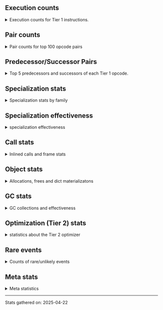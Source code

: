 ## Execution counts

<details>
<summary> Execution counts for Tier 1 instructions. </summary>


The "miss ratio" column shows the percentage of times the instruction
executed that it deoptimized. When this happens, the base unspecialized
instruction is not counted.

<table>
<thead>
<tr>
<th align="left">Name</th>
<th align="right">Base Count</th>
<th align="right">Head Count</th>
<th align="right">Change</th>
</tr>
</thead>
<tbody>
<tr>
<td align="left">ENTER_EXECUTOR</td>
<td align="right">684,747</td>
<td align="right">1,531,768</td>
<td align="right">123.7%</td>
</tr>
<tr>
<td align="left">LOAD_SUPER_ATTR_ATTR</td>
<td align="right">126</td>
<td align="right">252</td>
<td align="right">100.0%</td>
</tr>
<tr>
<td align="left">STORE_ATTR_SLOT</td>
<td align="right">6,159</td>
<td align="right">12,308</td>
<td align="right">99.8%</td>
</tr>
<tr>
<td align="left">NOT_TAKEN</td>
<td align="right">7,349</td>
<td align="right">14,657</td>
<td align="right">99.4%</td>
</tr>
<tr>
<td align="left">LOAD_ATTR_METHOD_LAZY_DICT</td>
<td align="right">4,728</td>
<td align="right">9,390</td>
<td align="right">98.6%</td>
</tr>
<tr>
<td align="left">TO_BOOL_NONE</td>
<td align="right">191,870</td>
<td align="right">380,975</td>
<td align="right">98.6%</td>
</tr>
<tr>
<td align="left">LOAD_ATTR_NONDESCRIPTOR_WITH_VALUES</td>
<td align="right">959</td>
<td align="right">1,904</td>
<td align="right">98.5%</td>
</tr>
<tr>
<td align="left">CALL_BOUND_METHOD_EXACT_ARGS</td>
<td align="right">1,982,850</td>
<td align="right">3,936,153</td>
<td align="right">98.5%</td>
</tr>
<tr>
<td align="left">UNPACK_SEQUENCE_LIST</td>
<td align="right">2,111</td>
<td align="right">4,190</td>
<td align="right">98.5%</td>
</tr>
<tr>
<td align="left">TO_BOOL_ALWAYS_TRUE</td>
<td align="right">1,174,551</td>
<td align="right">2,330,853</td>
<td align="right">98.4%</td>
</tr>
<tr>
<td align="left">LOAD_ATTR_SLOT</td>
<td align="right">3,118,339</td>
<td align="right">6,188,075</td>
<td align="right">98.4%</td>
</tr>
<tr>
<td align="left">BINARY_OP_ADD_UNICODE</td>
<td align="right">1,392,697</td>
<td align="right">2,763,640</td>
<td align="right">98.4%</td>
</tr>
<tr>
<td align="left">FOR_ITER_GEN</td>
<td align="right">553,407</td>
<td align="right">1,098,168</td>
<td align="right">98.4%</td>
</tr>
<tr>
<td align="left">CONVERT_VALUE</td>
<td align="right">356,608</td>
<td align="right">707,644</td>
<td align="right">98.4%</td>
</tr>
<tr>
<td align="left">END_FOR</td>
<td align="right">64</td>
<td align="right">127</td>
<td align="right">98.4%</td>
</tr>
<tr>
<td align="left">LOAD_ATTR_PROPERTY</td>
<td align="right">1,964,488</td>
<td align="right">3,898,273</td>
<td align="right">98.4%</td>
</tr>
<tr>
<td align="left">YIELD_VALUE</td>
<td align="right">553,348</td>
<td align="right">1,098,046</td>
<td align="right">98.4%</td>
</tr>
<tr>
<td align="left">FORMAT_SIMPLE</td>
<td align="right">356,612</td>
<td align="right">707,648</td>
<td align="right">98.4%</td>
</tr>
<tr>
<td align="left">BUILD_STRING</td>
<td align="right">178,306</td>
<td align="right">353,824</td>
<td align="right">98.4%</td>
</tr>
<tr>
<td align="left">CALL_KW_PY</td>
<td align="right">199,747</td>
<td align="right">396,370</td>
<td align="right">98.4%</td>
</tr>
<tr>
<td align="left">LOAD_FAST_CHECK</td>
<td align="right">555,021</td>
<td align="right">1,101,357</td>
<td align="right">98.4%</td>
</tr>
<tr>
<td align="left">CALL_METHOD_DESCRIPTOR_O</td>
<td align="right">1,605,648</td>
<td align="right">3,186,109</td>
<td align="right">98.4%</td>
</tr>
<tr>
<td align="left">SWAP</td>
<td align="right">1,769,156</td>
<td align="right">3,510,539</td>
<td align="right">98.4%</td>
</tr>
<tr>
<td align="left">CALL_METHOD_DESCRIPTOR_NOARGS</td>
<td align="right">850,050</td>
<td align="right">1,686,754</td>
<td align="right">98.4%</td>
</tr>
<tr>
<td align="left">BUILD_MAP</td>
<td align="right">608,819</td>
<td align="right">1,208,075</td>
<td align="right">98.4%</td>
</tr>
<tr>
<td align="left">BUILD_SLICE</td>
<td align="right">304,475</td>
<td align="right">604,166</td>
<td align="right">98.4%</td>
</tr>
<tr>
<td align="left">BINARY_OP_SUBSCR_DICT</td>
<td align="right">8,012,794</td>
<td align="right">15,899,615</td>
<td align="right">98.4%</td>
</tr>
<tr>
<td align="left">COMPARE_OP_INT</td>
<td align="right">7,464,209</td>
<td align="right">14,811,018</td>
<td align="right">98.4%</td>
</tr>
<tr>
<td align="left">STORE_SUBSCR_LIST_INT</td>
<td align="right">358,569</td>
<td align="right">711,495</td>
<td align="right">98.4%</td>
</tr>
<tr>
<td align="left">POP_JUMP_IF_NONE</td>
<td align="right">1,111,626</td>
<td align="right">2,205,747</td>
<td align="right">98.4%</td>
</tr>
<tr>
<td align="left">CALL_PY_GENERAL</td>
<td align="right">815,853</td>
<td align="right">1,618,852</td>
<td align="right">98.4%</td>
</tr>
<tr>
<td align="left">COPY</td>
<td align="right">1,724,147</td>
<td align="right">3,421,115</td>
<td align="right">98.4%</td>
</tr>
<tr>
<td align="left">CALL_BUILTIN_FAST</td>
<td align="right">254,052</td>
<td align="right">504,099</td>
<td align="right">98.4%</td>
</tr>
<tr>
<td align="left">LOAD_ATTR_METHOD_NO_DICT</td>
<td align="right">5,274,711</td>
<td align="right">10,466,186</td>
<td align="right">98.4%</td>
</tr>
<tr>
<td align="left">TO_BOOL_LIST</td>
<td align="right">3,471,398</td>
<td align="right">6,887,951</td>
<td align="right">98.4%</td>
</tr>
<tr>
<td align="left">CALL_ALLOC_AND_ENTER_INIT</td>
<td align="right">180,556</td>
<td align="right">358,257</td>
<td align="right">98.4%</td>
</tr>
<tr>
<td align="left">BUILD_LIST</td>
<td align="right">1,486,504</td>
<td align="right">2,949,490</td>
<td align="right">98.4%</td>
</tr>
<tr>
<td align="left">CALL_METHOD_DESCRIPTOR_FAST</td>
<td align="right">866,381</td>
<td align="right">1,718,981</td>
<td align="right">98.4%</td>
</tr>
<tr>
<td align="left">LOAD_ATTR_METHOD_WITH_VALUES</td>
<td align="right">5,278,018</td>
<td align="right">10,471,992</td>
<td align="right">98.4%</td>
</tr>
<tr>
<td align="left">EXIT_INIT_CHECK</td>
<td align="right">179,149</td>
<td align="right">355,444</td>
<td align="right">98.4%</td>
</tr>
<tr>
<td align="left">LOAD_CONST_IMMORTAL</td>
<td align="right">27,588,471</td>
<td align="right">54,736,378</td>
<td align="right">98.4%</td>
</tr>
<tr>
<td align="left">CALL_LEN</td>
<td align="right">1,483,673</td>
<td align="right">2,943,635</td>
<td align="right">98.4%</td>
</tr>
<tr>
<td align="left">RESUME_CHECK</td>
<td align="right">12,032,199</td>
<td align="right">23,872,047</td>
<td align="right">98.4%</td>
</tr>
<tr>
<td align="left">LOAD_ATTR_CLASS</td>
<td align="right">71,132</td>
<td align="right">141,125</td>
<td align="right">98.4%</td>
</tr>
<tr>
<td align="left">BINARY_OP_SUBSCR_LIST_INT</td>
<td align="right">370,515</td>
<td align="right">735,096</td>
<td align="right">98.4%</td>
</tr>
<tr>
<td align="left">RETURN_VALUE</td>
<td align="right">11,658,202</td>
<td align="right">23,129,647</td>
<td align="right">98.4%</td>
</tr>
<tr>
<td align="left">LOAD_ATTR_INSTANCE_VALUE</td>
<td align="right">42,897,132</td>
<td align="right">85,106,506</td>
<td align="right">98.4%</td>
</tr>
<tr>
<td align="left">JUMP_FORWARD</td>
<td align="right">3,342,072</td>
<td align="right">6,630,484</td>
<td align="right">98.4%</td>
</tr>
<tr>
<td align="left">STORE_ATTR_INSTANCE_VALUE</td>
<td align="right">6,840,842</td>
<td align="right">13,571,825</td>
<td align="right">98.4%</td>
</tr>
<tr>
<td align="left">CALL_LIST_APPEND</td>
<td align="right">904,540</td>
<td align="right">1,794,478</td>
<td align="right">98.4%</td>
</tr>
<tr>
<td align="left">COPY_FREE_VARS</td>
<td align="right">179,425</td>
<td align="right">355,952</td>
<td align="right">98.4%</td>
</tr>
<tr>
<td align="left">CALL_NON_PY_GENERAL</td>
<td align="right">808,001</td>
<td align="right">1,602,937</td>
<td align="right">98.4%</td>
</tr>
<tr>
<td align="left">COMPARE_OP_STR</td>
<td align="right">5,801,678</td>
<td align="right">11,508,859</td>
<td align="right">98.4%</td>
</tr>
<tr>
<td align="left">LOAD_DEREF</td>
<td align="right">179,458</td>
<td align="right">355,985</td>
<td align="right">98.4%</td>
</tr>
<tr>
<td align="left">POP_TOP</td>
<td align="right">3,719,850</td>
<td align="right">7,378,580</td>
<td align="right">98.4%</td>
</tr>
<tr>
<td align="left">LOAD_FAST_BORROW</td>
<td align="right">82,626,573</td>
<td align="right">163,893,912</td>
<td align="right">98.4%</td>
</tr>
<tr>
<td align="left">CALL_PY_EXACT_ARGS</td>
<td align="right">6,181,287</td>
<td align="right">12,260,719</td>
<td align="right">98.4%</td>
</tr>
<tr>
<td align="left">LOAD_GLOBAL_MODULE</td>
<td align="right">7,166,642</td>
<td align="right">14,215,086</td>
<td align="right">98.4%</td>
</tr>
<tr>
<td align="left">BINARY_OP_SUBSCR_STR_INT</td>
<td align="right">2,758,034</td>
<td align="right">5,470,562</td>
<td align="right">98.4%</td>
</tr>
<tr>
<td align="left">STORE_FAST</td>
<td align="right">21,801,870</td>
<td align="right">43,243,788</td>
<td align="right">98.3%</td>
</tr>
<tr>
<td align="left">POP_JUMP_IF_FALSE</td>
<td align="right">25,342,341</td>
<td align="right">50,266,072</td>
<td align="right">98.3%</td>
</tr>
<tr>
<td align="left">POP_JUMP_IF_NOT_NONE</td>
<td align="right">1,206,034</td>
<td align="right">2,392,073</td>
<td align="right">98.3%</td>
</tr>
<tr>
<td align="left">GET_ITER</td>
<td align="right">905,171</td>
<td align="right">1,795,297</td>
<td align="right">98.3%</td>
</tr>
<tr>
<td align="left">LOAD_FAST</td>
<td align="right">6,026,639</td>
<td align="right">11,952,846</td>
<td align="right">98.3%</td>
</tr>
<tr>
<td align="left">BINARY_OP_ADD_INT</td>
<td align="right">2,833,030</td>
<td align="right">5,618,575</td>
<td align="right">98.3%</td>
</tr>
<tr>
<td align="left">TO_BOOL_INT</td>
<td align="right">204,677</td>
<td align="right">405,899</td>
<td align="right">98.3%</td>
</tr>
<tr>
<td align="left">EXTENDED_ARG</td>
<td align="right">3,477,181</td>
<td align="right">6,895,624</td>
<td align="right">98.3%</td>
</tr>
<tr>
<td align="left">INTERPRETER_EXIT</td>
<td align="right">201,404</td>
<td align="right">399,392</td>
<td align="right">98.3%</td>
</tr>
<tr>
<td align="left">STORE_SUBSCR_DICT</td>
<td align="right">1,146,909</td>
<td align="right">2,274,341</td>
<td align="right">98.3%</td>
</tr>
<tr>
<td align="left">LOAD_CONST_MORTAL</td>
<td align="right">629,840</td>
<td align="right">1,248,943</td>
<td align="right">98.3%</td>
</tr>
<tr>
<td align="left">CONTAINS_OP_SET</td>
<td align="right">2,656,782</td>
<td align="right">5,267,817</td>
<td align="right">98.3%</td>
</tr>
<tr>
<td align="left">LOAD_GLOBAL_BUILTIN</td>
<td align="right">3,381,629</td>
<td align="right">6,704,782</td>
<td align="right">98.3%</td>
</tr>
<tr>
<td align="left">TO_BOOL</td>
<td align="right">3,256,381</td>
<td align="right">6,456,329</td>
<td align="right">98.3%</td>
</tr>
<tr>
<td align="left">POP_JUMP_IF_TRUE</td>
<td align="right">7,085,411</td>
<td align="right">14,047,353</td>
<td align="right">98.3%</td>
</tr>
<tr>
<td align="left">LOAD_FAST_LOAD_FAST</td>
<td align="right">849,614</td>
<td align="right">1,684,365</td>
<td align="right">98.3%</td>
</tr>
<tr>
<td align="left">POP_ITER</td>
<td align="right">486,046</td>
<td align="right">963,586</td>
<td align="right">98.2%</td>
</tr>
<tr>
<td align="left">LOAD_SMALL_INT</td>
<td align="right">4,454,121</td>
<td align="right">8,829,788</td>
<td align="right">98.2%</td>
</tr>
<tr>
<td align="left">LOAD_FAST_BORROW_LOAD_FAST_BORROW</td>
<td align="right">5,409,095</td>
<td align="right">10,722,818</td>
<td align="right">98.2%</td>
</tr>
<tr>
<td align="left">LOAD_ATTR_MODULE</td>
<td align="right">180,212</td>
<td align="right">357,245</td>
<td align="right">98.2%</td>
</tr>
<tr>
<td align="left">CALL_ISINSTANCE</td>
<td align="right">793,775</td>
<td align="right">1,573,321</td>
<td align="right">98.2%</td>
</tr>
<tr>
<td align="left">TO_BOOL_BOOL</td>
<td align="right">5,792,830</td>
<td align="right">11,480,518</td>
<td align="right">98.2%</td>
</tr>
<tr>
<td align="left">CALL_BUILTIN_CLASS</td>
<td align="right">592,401</td>
<td align="right">1,174,015</td>
<td align="right">98.2%</td>
</tr>
<tr>
<td align="left">CALL_METHOD_DESCRIPTOR_FAST_WITH_KEYWORDS</td>
<td align="right">3,145</td>
<td align="right">6,232</td>
<td align="right">98.2%</td>
</tr>
<tr>
<td align="left">BUILD_TUPLE</td>
<td align="right">874,724</td>
<td align="right">1,733,290</td>
<td align="right">98.2%</td>
</tr>
<tr>
<td align="left">CONTAINS_OP_DICT</td>
<td align="right">359,055</td>
<td align="right">711,477</td>
<td align="right">98.2%</td>
</tr>
<tr>
<td align="left">IS_OP</td>
<td align="right">852,734</td>
<td align="right">1,689,564</td>
<td align="right">98.1%</td>
</tr>
<tr>
<td align="left">BINARY_SLICE</td>
<td align="right">617,900</td>
<td align="right">1,224,275</td>
<td align="right">98.1%</td>
</tr>
<tr>
<td align="left">BINARY_OP</td>
<td align="right">2,746,993</td>
<td align="right">5,441,689</td>
<td align="right">98.1%</td>
</tr>
<tr>
<td align="left">CONTAINS_OP</td>
<td align="right">459,776</td>
<td align="right">910,607</td>
<td align="right">98.1%</td>
</tr>
<tr>
<td align="left">BINARY_OP_SUBTRACT_INT</td>
<td align="right">211,692</td>
<td align="right">419,088</td>
<td align="right">98.0%</td>
</tr>
<tr>
<td align="left">LOAD_ATTR</td>
<td align="right">2,592,154</td>
<td align="right">5,131,482</td>
<td align="right">98.0%</td>
</tr>
<tr>
<td align="left">NOP</td>
<td align="right">892,489</td>
<td align="right">1,766,363</td>
<td align="right">97.9%</td>
</tr>
<tr>
<td align="left">STORE_ATTR</td>
<td align="right">577,784</td>
<td align="right">1,142,870</td>
<td align="right">97.8%</td>
</tr>
<tr>
<td align="left">UNPACK_SEQUENCE_TWO_TUPLE</td>
<td align="right">374,024</td>
<td align="right">739,220</td>
<td align="right">97.6%</td>
</tr>
<tr>
<td align="left">STORE_FAST_STORE_FAST</td>
<td align="right">375,197</td>
<td align="right">741,527</td>
<td align="right">97.6%</td>
</tr>
<tr>
<td align="left">COMPARE_OP</td>
<td align="right">820,289</td>
<td align="right">1,621,059</td>
<td align="right">97.6%</td>
</tr>
<tr>
<td align="left">MAP_ADD</td>
<td align="right">1,489</td>
<td align="right">2,938</td>
<td align="right">97.3%</td>
</tr>
<tr>
<td align="left">STORE_FAST_LOAD_FAST</td>
<td align="right">5,570</td>
<td align="right">10,988</td>
<td align="right">97.3%</td>
</tr>
<tr>
<td align="left">BINARY_OP_SUBSCR_GETITEM</td>
<td align="right">6,221</td>
<td align="right">12,269</td>
<td align="right">97.2%</td>
</tr>
<tr>
<td align="left">PUSH_NULL</td>
<td align="right">356,434</td>
<td align="right">702,437</td>
<td align="right">97.1%</td>
</tr>
<tr>
<td align="left">CALL_KW_NON_PY</td>
<td align="right">65</td>
<td align="right">128</td>
<td align="right">96.9%</td>
</tr>
<tr>
<td align="left">DICT_MERGE</td>
<td align="right">522</td>
<td align="right">1,026</td>
<td align="right">96.6%</td>
</tr>
<tr>
<td align="left">CALL_BUILTIN_FAST_WITH_KEYWORDS</td>
<td align="right">4,067</td>
<td align="right">7,973</td>
<td align="right">96.0%</td>
</tr>
<tr>
<td align="left">CALL_INTRINSIC_1</td>
<td align="right">67</td>
<td align="right">130</td>
<td align="right">94.0%</td>
</tr>
<tr>
<td align="left">LIST_EXTEND</td>
<td align="right">67</td>
<td align="right">130</td>
<td align="right">94.0%</td>
</tr>
<tr>
<td align="left">LOAD_SUPER_ATTR_METHOD</td>
<td align="right">67</td>
<td align="right">130</td>
<td align="right">94.0%</td>
</tr>
<tr>
<td align="left">JUMP_BACKWARD_JIT</td>
<td align="right">4,026,617</td>
<td align="right">7,807,618</td>
<td align="right">93.9%</td>
</tr>
<tr>
<td align="left">CALL_TUPLE_1</td>
<td align="right">204</td>
<td align="right">393</td>
<td align="right">92.6%</td>
</tr>
<tr>
<td align="left">RETURN_GENERATOR</td>
<td align="right">68</td>
<td align="right">131</td>
<td align="right">92.6%</td>
</tr>
<tr>
<td align="left">BINARY_OP_EXTEND</td>
<td align="right">3,523</td>
<td align="right">6,736</td>
<td align="right">91.2%</td>
</tr>
<tr>
<td align="left">LOAD_SUPER_ATTR</td>
<td align="right">66</td>
<td align="right">6</td>
<td align="right">-90.9%</td>
</tr>
<tr>
<td align="left">TO_BOOL_STR</td>
<td align="right">17,892</td>
<td align="right">33,747</td>
<td align="right">88.6%</td>
</tr>
<tr>
<td align="left">CALL_FUNCTION_EX</td>
<td align="right">586</td>
<td align="right">1,091</td>
<td align="right">86.2%</td>
</tr>
<tr>
<td align="left">BINARY_OP_INPLACE_ADD_UNICODE</td>
<td align="right">1,951</td>
<td align="right">3,589</td>
<td align="right">84.0%</td>
</tr>
<tr>
<td align="left">FOR_ITER_LIST</td>
<td align="right">585,908</td>
<td align="right">1,076,222</td>
<td align="right">83.7%</td>
</tr>
<tr>
<td align="left">FOR_ITER_TUPLE</td>
<td align="right">2,943</td>
<td align="right">5,400</td>
<td align="right">83.5%</td>
</tr>
<tr>
<td align="left">IMPORT_NAME</td>
<td align="right">77</td>
<td align="right">140</td>
<td align="right">81.8%</td>
</tr>
<tr>
<td align="left">LOAD_FAST_AND_CLEAR</td>
<td align="right">155</td>
<td align="right">281</td>
<td align="right">81.3%</td>
</tr>
<tr>
<td align="left">IMPORT_FROM</td>
<td align="right">78</td>
<td align="right">141</td>
<td align="right">80.8%</td>
</tr>
<tr>
<td align="left">FOR_ITER</td>
<td align="right">471,531</td>
<td align="right">845,977</td>
<td align="right">79.4%</td>
</tr>
<tr>
<td align="left">LOAD_GLOBAL</td>
<td align="right">2,032</td>
<td align="right">574</td>
<td align="right">-71.8%</td>
</tr>
<tr>
<td align="left">CALL_KW</td>
<td align="right">60</td>
<td align="right">20</td>
<td align="right">-66.7%</td>
</tr>
<tr>
<td align="left">CALL</td>
<td align="right">3,346</td>
<td align="right">1,134</td>
<td align="right">-66.1%</td>
</tr>
<tr>
<td align="left">CALL_TYPE_1</td>
<td align="right">104</td>
<td align="right">167</td>
<td align="right">60.6%</td>
</tr>
<tr>
<td align="left">JUMP_BACKWARD_NO_JIT</td>
<td align="right">112</td>
<td align="right">175</td>
<td align="right">56.2%</td>
</tr>
<tr>
<td align="left">UNPACK_SEQUENCE</td>
<td align="right">62</td>
<td align="right">42</td>
<td align="right">-32.3%</td>
</tr>
<tr>
<td align="left">CALL_BUILTIN_O</td>
<td align="right">2,754</td>
<td align="right">3,636</td>
<td align="right">32.0%</td>
</tr>
<tr>
<td align="left">FOR_ITER_RANGE</td>
<td align="right">3,620</td>
<td align="right">4,687</td>
<td align="right">29.5%</td>
</tr>
<tr>
<td align="left">BINARY_OP_SUBSCR_TUPLE_INT</td>
<td align="right">3,725</td>
<td align="right">4,608</td>
<td align="right">23.7%</td>
</tr>
<tr>
<td align="left">STORE_SUBSCR</td>
<td align="right">2,346</td>
<td align="right">2,226</td>
<td align="right">-5.1%</td>
</tr>
<tr>
<td align="left">JUMP_BACKWARD</td>
<td align="right">43</td>
<td align="right">44</td>
<td align="right">2.3%</td>
</tr>
<tr>
<td align="left">STORE_DEREF</td>
<td align="right">108</td>
<td align="right">109</td>
<td align="right">0.9%</td>
</tr>
<tr>
<td align="left">SET_FUNCTION_ATTRIBUTE</td>
<td align="right">109</td>
<td align="right">110</td>
<td align="right">0.9%</td>
</tr>
<tr>
<td align="left">MAKE_CELL</td>
<td align="right">119</td>
<td align="right">120</td>
<td align="right">0.8%</td>
</tr>
<tr>
<td align="left">MAKE_FUNCTION</td>
<td align="right">418</td>
<td align="right">419</td>
<td align="right">0.2%</td>
</tr>
<tr>
<td align="left">LOAD_CONST</td>
<td align="right">1,405</td>
<td align="right">1,405</td>
<td align="right">0.0%</td>
</tr>
<tr>
<td align="left">LIST_APPEND</td>
<td align="right">1,028</td>
<td align="right">1,028</td>
<td align="right">0.0%</td>
</tr>
<tr>
<td align="left">STORE_NAME</td>
<td align="right">583</td>
<td align="right">583</td>
<td align="right">0.0%</td>
</tr>
<tr>
<td align="left">LOAD_NAME</td>
<td align="right">326</td>
<td align="right">326</td>
<td align="right">0.0%</td>
</tr>
<tr>
<td align="left">RESUME</td>
<td align="right">219</td>
<td align="right">219</td>
<td align="right">0.0%</td>
</tr>
<tr>
<td align="left">BINARY_OP_SUBTRACT_FLOAT</td>
<td align="right">63</td>
<td align="right">63</td>
<td align="right">0.0%</td>
</tr>
<tr>
<td align="left">LOAD_LOCALS</td>
<td align="right">48</td>
<td align="right">48</td>
<td align="right">0.0%</td>
</tr>
<tr>
<td align="left">CHECK_EXC_MATCH</td>
<td align="right">41</td>
<td align="right">41</td>
<td align="right">0.0%</td>
</tr>
<tr>
<td align="left">POP_EXCEPT</td>
<td align="right">41</td>
<td align="right">41</td>
<td align="right">0.0%</td>
</tr>
<tr>
<td align="left">PUSH_EXC_INFO</td>
<td align="right">41</td>
<td align="right">41</td>
<td align="right">0.0%</td>
</tr>
<tr>
<td align="left">LOAD_ATTR_CLASS_WITH_METACLASS_CHECK</td>
<td align="right">39</td>
<td align="right">39</td>
<td align="right">0.0%</td>
</tr>
<tr>
<td align="left">LOAD_SPECIAL</td>
<td align="right">36</td>
<td align="right">36</td>
<td align="right">0.0%</td>
</tr>
<tr>
<td align="left">UNPACK_SEQUENCE_TUPLE</td>
<td align="right">33</td>
<td align="right">33</td>
<td align="right">0.0%</td>
</tr>
<tr>
<td align="left">LOAD_BUILD_CLASS</td>
<td align="right">32</td>
<td align="right">32</td>
<td align="right">0.0%</td>
</tr>
<tr>
<td align="left">UNARY_NOT</td>
<td align="right">31</td>
<td align="right">31</td>
<td align="right">0.0%</td>
</tr>
<tr>
<td align="left">BINARY_OP_MULTIPLY_INT</td>
<td align="right">30</td>
<td align="right">30</td>
<td align="right">0.0%</td>
</tr>
<tr>
<td align="left">LOAD_FROM_DICT_OR_DEREF</td>
<td align="right">16</td>
<td align="right">16</td>
<td align="right">0.0%</td>
</tr>
<tr>
<td align="left">JUMP_BACKWARD_NO_INTERRUPT</td>
<td align="right">10</td>
<td align="right">10</td>
<td align="right">0.0%</td>
</tr>
<tr>
<td align="left">UNARY_NEGATIVE</td>
<td align="right">9</td>
<td align="right">9</td>
<td align="right">0.0%</td>
</tr>
<tr>
<td align="left">UNARY_INVERT</td>
<td align="right">8</td>
<td align="right">8</td>
<td align="right">0.0%</td>
</tr>
<tr>
<td align="left">CALL_STR_1</td>
<td align="right">6</td>
<td align="right">6</td>
<td align="right">0.0%</td>
</tr>
<tr>
<td align="left">DELETE_SUBSCR</td>
<td align="right">2</td>
<td align="right">2</td>
<td align="right">0.0%</td>
</tr>
<tr>
<td align="left">COMPARE_OP_FLOAT</td>
<td align="right">2</td>
<td align="right">2</td>
<td align="right">0.0%</td>
</tr>
<tr>
<td align="left">DICT_UPDATE</td>
<td align="right">1</td>
<td align="right">1</td>
<td align="right">0.0%</td>
</tr>
</tbody>
</table>


</details>

## Pair counts

<details>
<summary> Pair counts for top 100 opcode pairs </summary>


Pairs of specialized operations that deoptimize and are then followed by
the corresponding unspecialized instruction are not counted as pairs.

Not included in comparative output.


</details>

## Predecessor/Successor Pairs

<details>
<summary> Top 5 predecessors and successors of each Tier 1 opcode. </summary>


This does not include the unspecialized instructions that occur after a
specialized instruction deoptimizes.

Not included in comparative output.


</details>

## Specialization stats

<details>
<summary> Specialization stats by family </summary>

### BINARY_OP

<details>
<summary> specialization stats for BINARY_OP family </summary>

<table>
<thead>
<tr>
<th align="left">Kind</th>
<th align="right">Base Count</th>
<th align="right">Base Ratio</th>
<th align="right">Head Count</th>
<th align="right">Head Ratio</th>
<th align="right">Change</th>
</tr>
</thead>
<tbody>
<tr>
<td align="left">
hit
<details>
<summary>ⓘ</summary>

Specialized instructions that complete.
</details>
</td>
<td align="right">15,963,068</td>
<td align="right">85.3%</td>
<td align="right">31,667,119</td>
<td align="right">85.3%</td>
<td align="right">98.4%</td>
</tr>
<tr>
<td align="left">
deferred
<details>
<summary>ⓘ</summary>

Lists the number of "deferred" (i.e. not specialized) instructions executed.
</details>
</td>
<td align="right">2,743,708</td>
<td align="right">14.7%</td>
<td align="right">5,438,872</td>
<td align="right">14.7%</td>
<td align="right">98.2%</td>
</tr>
<tr>
<td align="left">
miss
<details>
<summary>ⓘ</summary>

Specialized instructions that deopt.
</details>
</td>
<td align="right">1,705</td>
<td align="right">0.0%</td>
<td align="right">1,831</td>
<td align="right">0.0%</td>
<td align="right">7.4%</td>
</tr>
</tbody>
</table>

<table>
<thead>
<tr>
<th align="left">Success</th>
<th align="right">Base Count</th>
<th align="right">Base Ratio</th>
<th align="right">Head Count</th>
<th align="right">Head Ratio</th>
<th align="right">Change</th>
</tr>
</thead>
<tbody>
<tr>
<td align="left">Success</td>
<td align="right">1,322</td>
<td align="right">39.9%</td>
<td align="right">303</td>
<td align="right">10.6%</td>
<td align="right">-77.1%</td>
</tr>
<tr>
<td align="left">Failure</td>
<td align="right">1,992</td>
<td align="right">60.1%</td>
<td align="right">2,543</td>
<td align="right">89.4%</td>
<td align="right">27.7%</td>
</tr>
</tbody>
</table>

<table>
<thead>
<tr>
<th align="left">Failure kind</th>
<th align="right">Base Count</th>
<th align="right">Base Ratio</th>
<th align="right">Head Count</th>
<th align="right">Head Ratio</th>
<th align="right">Change</th>
</tr>
</thead>
<tbody>
<tr>
<td align="left">xor</td>
<td align="right">32</td>
<td align="right">1.6%</td>
<td align="right">52</td>
<td align="right">2.0%</td>
<td align="right">62.5%</td>
</tr>
<tr>
<td align="left">or</td>
<td align="right">43</td>
<td align="right">2.2%</td>
<td align="right">23</td>
<td align="right">0.9%</td>
<td align="right">-46.5%</td>
</tr>
<tr>
<td align="left">subscr</td>
<td align="right">228</td>
<td align="right">11.4%</td>
<td align="right">334</td>
<td align="right">13.1%</td>
<td align="right">46.5%</td>
</tr>
<tr>
<td align="left">out of range</td>
<td align="right">1,310</td>
<td align="right">65.8%</td>
<td align="right">1,727</td>
<td align="right">67.9%</td>
<td align="right">31.8%</td>
</tr>
<tr>
<td align="left">subscr other slice</td>
<td align="right">153</td>
<td align="right">7.7%</td>
<td align="right">175</td>
<td align="right">6.9%</td>
<td align="right">14.4%</td>
</tr>
<tr>
<td align="left">subscr bytes</td>
<td align="right">42</td>
<td align="right">2.1%</td>
<td align="right">44</td>
<td align="right">1.7%</td>
<td align="right">4.8%</td>
</tr>
<tr>
<td align="left">remainder</td>
<td align="right">50</td>
<td align="right">2.5%</td>
<td align="right">52</td>
<td align="right">2.0%</td>
<td align="right">4.0%</td>
</tr>
<tr>
<td align="left">subscr list slice</td>
<td align="right">71</td>
<td align="right">3.6%</td>
<td align="right">73</td>
<td align="right">2.9%</td>
<td align="right">2.8%</td>
</tr>
<tr>
<td align="left">add other</td>
<td align="right">47</td>
<td align="right">2.4%</td>
<td align="right">47</td>
<td align="right">1.8%</td>
<td align="right">0.0%</td>
</tr>
<tr>
<td align="left">subscr string slice</td>
<td align="right">7</td>
<td align="right">0.4%</td>
<td align="right">7</td>
<td align="right">0.3%</td>
<td align="right">0.0%</td>
</tr>
<tr>
<td align="left">add different types</td>
<td align="right">4</td>
<td align="right">0.2%</td>
<td align="right">4</td>
<td align="right">0.2%</td>
<td align="right">0.0%</td>
</tr>
<tr>
<td align="left">floor divide</td>
<td align="right">4</td>
<td align="right">0.2%</td>
<td align="right">4</td>
<td align="right">0.2%</td>
<td align="right">0.0%</td>
</tr>
<tr>
<td align="left">multiply different types</td>
<td align="right">1</td>
<td align="right">0.1%</td>
<td align="right">1</td>
<td align="right">0.0%</td>
<td align="right">0.0%</td>
</tr>
</tbody>
</table>


</details>

### BINARY_SLICE

<details>
<summary> specialization stats for BINARY_SLICE family </summary>

<table>
<thead>
<tr>
<th align="left">Kind</th>
<th align="right">Base Count</th>
<th align="right">Base Ratio</th>
<th align="right">Head Count</th>
<th align="right">Head Ratio</th>
<th align="right">Change</th>
</tr>
</thead>
<tbody>
<tr>
<td align="left">
deferred
<details>
<summary>ⓘ</summary>

Lists the number of "deferred" (i.e. not specialized) instructions executed.
</details>
</td>
<td align="right">617,900</td>
<td align="right">100.0%</td>
<td align="right">1,224,275</td>
<td align="right">100.0%</td>
<td align="right">98.1%</td>
</tr>
</tbody>
</table>


</details>

### CALL

<details>
<summary> specialization stats for CALL family </summary>

<table>
<thead>
<tr>
<th align="left">Kind</th>
<th align="right">Base Count</th>
<th align="right">Base Ratio</th>
<th align="right">Head Count</th>
<th align="right">Head Ratio</th>
<th align="right">Change</th>
</tr>
</thead>
<tbody>
<tr>
<td align="left">
hit
<details>
<summary>ⓘ</summary>

Specialized instructions that complete.
</details>
</td>
<td align="right">14,770,931</td>
<td align="right">83.5%</td>
<td align="right">29,308,557</td>
<td align="right">83.5%</td>
<td align="right">98.4%</td>
</tr>
<tr>
<td align="left">
miss
<details>
<summary>ⓘ</summary>

Specialized instructions that deopt.
</details>
</td>
<td align="right">2,918,147</td>
<td align="right">16.5%</td>
<td align="right">5,785,417</td>
<td align="right">16.5%</td>
<td align="right">98.3%</td>
</tr>
<tr>
<td align="left">
deferred
<details>
<summary>ⓘ</summary>

Lists the number of "deferred" (i.e. not specialized) instructions executed.
</details>
</td>
<td align="right">2,863,627</td>
<td align="right">16.2%</td>
<td align="right">5,676,764</td>
<td align="right">16.2%</td>
<td align="right">98.2%</td>
</tr>
</tbody>
</table>

<table>
<thead>
<tr>
<th align="left">Success</th>
<th align="right">Base Count</th>
<th align="right">Base Ratio</th>
<th align="right">Head Count</th>
<th align="right">Head Ratio</th>
<th align="right">Change</th>
</tr>
</thead>
<tbody>
<tr>
<td align="left">Success</td>
<td align="right">57,866</td>
<td align="right">100.0%</td>
<td align="right">109,787</td>
<td align="right">100.0%</td>
<td align="right">89.7%</td>
</tr>
<tr>
<td align="left">Failure</td>
<td align="right">0</td>
<td align="right">0.0%</td>
<td align="right">0</td>
<td align="right">0.0%</td>
<td align="right"></td>
</tr>
</tbody>
</table>


</details>

### CALL_KW

<details>
<summary> specialization stats for CALL_KW family </summary>

<table>
<thead>
<tr>
<th align="left">Kind</th>
<th align="right">Base Count</th>
<th align="right">Base Ratio</th>
<th align="right">Head Count</th>
<th align="right">Head Ratio</th>
<th align="right">Change</th>
</tr>
</thead>
<tbody>
<tr>
<td align="left">
deferred
<details>
<summary>ⓘ</summary>

Lists the number of "deferred" (i.e. not specialized) instructions executed.
</details>
</td>
<td align="right">10</td>
<td align="right">16.7%</td>
<td align="right">10</td>
<td align="right">50.0%</td>
<td align="right">0.0%</td>
</tr>
</tbody>
</table>

<table>
<thead>
<tr>
<th align="left">Success</th>
<th align="right">Base Count</th>
<th align="right">Base Ratio</th>
<th align="right">Head Count</th>
<th align="right">Head Ratio</th>
<th align="right">Change</th>
</tr>
</thead>
<tbody>
<tr>
<td align="left">Success</td>
<td align="right">50</td>
<td align="right">100.0%</td>
<td align="right">10</td>
<td align="right">100.0%</td>
<td align="right">-80.0%</td>
</tr>
<tr>
<td align="left">Failure</td>
<td align="right">0</td>
<td align="right">0.0%</td>
<td align="right">0</td>
<td align="right">0.0%</td>
<td align="right"></td>
</tr>
</tbody>
</table>


</details>

### COMPARE_OP

<details>
<summary> specialization stats for COMPARE_OP family </summary>

<table>
<thead>
<tr>
<th align="left">Kind</th>
<th align="right">Base Count</th>
<th align="right">Base Ratio</th>
<th align="right">Head Count</th>
<th align="right">Head Ratio</th>
<th align="right">Change</th>
</tr>
</thead>
<tbody>
<tr>
<td align="left">
miss
<details>
<summary>ⓘ</summary>

Specialized instructions that deopt.
</details>
</td>
<td align="right">7,580</td>
<td align="right">0.1%</td>
<td align="right">15,096</td>
<td align="right">0.1%</td>
<td align="right">99.2%</td>
</tr>
<tr>
<td align="left">
hit
<details>
<summary>ⓘ</summary>

Specialized instructions that complete.
</details>
</td>
<td align="right">13,258,309</td>
<td align="right">94.1%</td>
<td align="right">26,304,783</td>
<td align="right">94.1%</td>
<td align="right">98.4%</td>
</tr>
<tr>
<td align="left">
deferred
<details>
<summary>ⓘ</summary>

Lists the number of "deferred" (i.e. not specialized) instructions executed.
</details>
</td>
<td align="right">818,774</td>
<td align="right">5.8%</td>
<td align="right">1,619,577</td>
<td align="right">5.8%</td>
<td align="right">97.8%</td>
</tr>
</tbody>
</table>

<table>
<thead>
<tr>
<th align="left">Success</th>
<th align="right">Base Count</th>
<th align="right">Base Ratio</th>
<th align="right">Head Count</th>
<th align="right">Head Ratio</th>
<th align="right">Change</th>
</tr>
</thead>
<tbody>
<tr>
<td align="left">Success</td>
<td align="right">595</td>
<td align="right">36.2%</td>
<td align="right">422</td>
<td align="right">24.0%</td>
<td align="right">-29.1%</td>
</tr>
<tr>
<td align="left">Failure</td>
<td align="right">1,048</td>
<td align="right">63.8%</td>
<td align="right">1,335</td>
<td align="right">76.0%</td>
<td align="right">27.4%</td>
</tr>
</tbody>
</table>

<table>
<thead>
<tr>
<th align="left">Failure kind</th>
<th align="right">Base Count</th>
<th align="right">Base Ratio</th>
<th align="right">Head Count</th>
<th align="right">Head Ratio</th>
<th align="right">Change</th>
</tr>
</thead>
<tbody>
<tr>
<td align="left">tuple</td>
<td align="right">122</td>
<td align="right">11.6%</td>
<td align="right">186</td>
<td align="right">13.9%</td>
<td align="right">52.5%</td>
</tr>
<tr>
<td align="left">long float</td>
<td align="right">70</td>
<td align="right">6.7%</td>
<td align="right">92</td>
<td align="right">6.9%</td>
<td align="right">31.4%</td>
</tr>
<tr>
<td align="left">bytes</td>
<td align="right">154</td>
<td align="right">14.7%</td>
<td align="right">200</td>
<td align="right">15.0%</td>
<td align="right">29.9%</td>
</tr>
<tr>
<td align="left">different types</td>
<td align="right">522</td>
<td align="right">49.8%</td>
<td align="right">675</td>
<td align="right">50.6%</td>
<td align="right">29.3%</td>
</tr>
<tr>
<td align="left">baseobject</td>
<td align="right">173</td>
<td align="right">16.5%</td>
<td align="right">175</td>
<td align="right">13.1%</td>
<td align="right">1.2%</td>
</tr>
<tr>
<td align="left">other</td>
<td align="right">6</td>
<td align="right">0.6%</td>
<td align="right">6</td>
<td align="right">0.4%</td>
<td align="right">0.0%</td>
</tr>
<tr>
<td align="left">big int</td>
<td align="right">1</td>
<td align="right">0.1%</td>
<td align="right">1</td>
<td align="right">0.1%</td>
<td align="right">0.0%</td>
</tr>
</tbody>
</table>


</details>

### CONTAINS_OP

<details>
<summary> specialization stats for CONTAINS_OP family </summary>

<table>
<thead>
<tr>
<th align="left">Kind</th>
<th align="right">Base Count</th>
<th align="right">Base Ratio</th>
<th align="right">Head Count</th>
<th align="right">Head Ratio</th>
<th align="right">Change</th>
</tr>
</thead>
<tbody>
<tr>
<td align="left">
hit
<details>
<summary>ⓘ</summary>

Specialized instructions that complete.
</details>
</td>
<td align="right">3,404,649</td>
<td align="right">88.1%</td>
<td align="right">6,754,800</td>
<td align="right">88.1%</td>
<td align="right">98.4%</td>
</tr>
<tr>
<td align="left">
deferred
<details>
<summary>ⓘ</summary>

Lists the number of "deferred" (i.e. not specialized) instructions executed.
</details>
</td>
<td align="right">458,789</td>
<td align="right">11.9%</td>
<td align="right">909,743</td>
<td align="right">11.9%</td>
<td align="right">98.3%</td>
</tr>
</tbody>
</table>

<table>
<thead>
<tr>
<th align="left">Success</th>
<th align="right">Base Count</th>
<th align="right">Base Ratio</th>
<th align="right">Head Count</th>
<th align="right">Head Ratio</th>
<th align="right">Change</th>
</tr>
</thead>
<tbody>
<tr>
<td align="left">Success</td>
<td align="right">246</td>
<td align="right">24.9%</td>
<td align="right">46</td>
<td align="right">5.3%</td>
<td align="right">-81.3%</td>
</tr>
<tr>
<td align="left">Failure</td>
<td align="right">741</td>
<td align="right">75.1%</td>
<td align="right">818</td>
<td align="right">94.7%</td>
<td align="right">10.4%</td>
</tr>
</tbody>
</table>

<table>
<thead>
<tr>
<th align="left">Failure kind</th>
<th align="right">Base Count</th>
<th align="right">Base Ratio</th>
<th align="right">Head Count</th>
<th align="right">Head Ratio</th>
<th align="right">Change</th>
</tr>
</thead>
<tbody>
<tr>
<td align="left">list</td>
<td align="right">225</td>
<td align="right">30.4%</td>
<td align="right">268</td>
<td align="right">32.8%</td>
<td align="right">19.1%</td>
</tr>
<tr>
<td align="left">tuple</td>
<td align="right">447</td>
<td align="right">60.3%</td>
<td align="right">479</td>
<td align="right">58.6%</td>
<td align="right">7.2%</td>
</tr>
<tr>
<td align="left">other</td>
<td align="right">66</td>
<td align="right">8.9%</td>
<td align="right">68</td>
<td align="right">8.3%</td>
<td align="right">3.0%</td>
</tr>
<tr>
<td align="left">str</td>
<td align="right">3</td>
<td align="right">0.4%</td>
<td align="right">3</td>
<td align="right">0.4%</td>
<td align="right">0.0%</td>
</tr>
</tbody>
</table>


</details>

### FOR_ITER

<details>
<summary> specialization stats for FOR_ITER family </summary>

<table>
<thead>
<tr>
<th align="left">Kind</th>
<th align="right">Base Count</th>
<th align="right">Base Ratio</th>
<th align="right">Head Count</th>
<th align="right">Head Ratio</th>
<th align="right">Change</th>
</tr>
</thead>
<tbody>
<tr>
<td align="left">
hit
<details>
<summary>ⓘ</summary>

Specialized instructions that complete.
</details>
</td>
<td align="right">1,145,866</td>
<td align="right">70.8%</td>
<td align="right">2,184,465</td>
<td align="right">72.1%</td>
<td align="right">90.6%</td>
</tr>
<tr>
<td align="left">
deferred
<details>
<summary>ⓘ</summary>

Lists the number of "deferred" (i.e. not specialized) instructions executed.
</details>
</td>
<td align="right">471,219</td>
<td align="right">29.1%</td>
<td align="right">845,576</td>
<td align="right">27.9%</td>
<td align="right">79.4%</td>
</tr>
<tr>
<td align="left">
miss
<details>
<summary>ⓘ</summary>

Specialized instructions that deopt.
</details>
</td>
<td align="right">12</td>
<td align="right">0.0%</td>
<td align="right">12</td>
<td align="right">0.0%</td>
<td align="right">0.0%</td>
</tr>
</tbody>
</table>

<table>
<thead>
<tr>
<th align="left">Success</th>
<th align="right">Base Count</th>
<th align="right">Base Ratio</th>
<th align="right">Head Count</th>
<th align="right">Head Ratio</th>
<th align="right">Change</th>
</tr>
</thead>
<tbody>
<tr>
<td align="left">Failure</td>
<td align="right">295</td>
<td align="right">94.6%</td>
<td align="right">383</td>
<td align="right">95.5%</td>
<td align="right">29.8%</td>
</tr>
<tr>
<td align="left">Success</td>
<td align="right">17</td>
<td align="right">5.4%</td>
<td align="right">18</td>
<td align="right">4.5%</td>
<td align="right">5.9%</td>
</tr>
</tbody>
</table>

<table>
<thead>
<tr>
<th align="left">Failure kind</th>
<th align="right">Base Count</th>
<th align="right">Base Ratio</th>
<th align="right">Head Count</th>
<th align="right">Head Ratio</th>
<th align="right">Change</th>
</tr>
</thead>
<tbody>
<tr>
<td align="left">reversed list</td>
<td align="right">124</td>
<td align="right">42.0%</td>
<td align="right">188</td>
<td align="right">49.1%</td>
<td align="right">51.6%</td>
</tr>
<tr>
<td align="left">other</td>
<td align="right">43</td>
<td align="right">14.6%</td>
<td align="right">23</td>
<td align="right">6.0%</td>
<td align="right">-46.5%</td>
</tr>
<tr>
<td align="left">dict items</td>
<td align="right">119</td>
<td align="right">40.3%</td>
<td align="right">163</td>
<td align="right">42.6%</td>
<td align="right">37.0%</td>
</tr>
<tr>
<td align="left">set</td>
<td align="right">8</td>
<td align="right">2.7%</td>
<td align="right">8</td>
<td align="right">2.1%</td>
<td align="right">0.0%</td>
</tr>
<tr>
<td align="left">dict values</td>
<td align="right">1</td>
<td align="right">0.3%</td>
<td align="right">1</td>
<td align="right">0.3%</td>
<td align="right">0.0%</td>
</tr>
</tbody>
</table>


</details>

### LOAD_ATTR

<details>
<summary> specialization stats for LOAD_ATTR family </summary>

<table>
<thead>
<tr>
<th align="left">Kind</th>
<th align="right">Base Count</th>
<th align="right">Base Ratio</th>
<th align="right">Head Count</th>
<th align="right">Head Ratio</th>
<th align="right">Change</th>
</tr>
</thead>
<tbody>
<tr>
<td align="left">
miss
<details>
<summary>ⓘ</summary>

Specialized instructions that deopt.
</details>
</td>
<td align="right">7,840</td>
<td align="right">0.0%</td>
<td align="right">18,976</td>
<td align="right">0.0%</td>
<td align="right">142.0%</td>
</tr>
<tr>
<td align="left">
hit
<details>
<summary>ⓘ</summary>

Specialized instructions that complete.
</details>
</td>
<td align="right">60,116,140</td>
<td align="right">95.9%</td>
<td align="right">119,281,375</td>
<td align="right">95.9%</td>
<td align="right">98.4%</td>
</tr>
<tr>
<td align="left">
deferred
<details>
<summary>ⓘ</summary>

Lists the number of "deferred" (i.e. not specialized) instructions executed.
</details>
</td>
<td align="right">2,584,126</td>
<td align="right">4.1%</td>
<td align="right">5,126,681</td>
<td align="right">4.1%</td>
<td align="right">98.4%</td>
</tr>
<tr>
<td align="left">
deopt
<details>
<summary>ⓘ</summary>

Specialized instructions that deopt.
</details>
</td>
<td align="right">2</td>
<td align="right">0.0%</td>
<td align="right">2</td>
<td align="right">0.0%</td>
<td align="right">0.0%</td>
</tr>
</tbody>
</table>

<table>
<thead>
<tr>
<th align="left">Success</th>
<th align="right">Base Count</th>
<th align="right">Base Ratio</th>
<th align="right">Head Count</th>
<th align="right">Head Ratio</th>
<th align="right">Change</th>
</tr>
</thead>
<tbody>
<tr>
<td align="left">Success</td>
<td align="right">5,163</td>
<td align="right">65.3%</td>
<td align="right">1,191</td>
<td align="right">24.9%</td>
<td align="right">-76.9%</td>
</tr>
<tr>
<td align="left">Failure</td>
<td align="right">2,742</td>
<td align="right">34.7%</td>
<td align="right">3,589</td>
<td align="right">75.1%</td>
<td align="right">30.9%</td>
</tr>
</tbody>
</table>

<table>
<thead>
<tr>
<th align="left">Failure kind</th>
<th align="right">Base Count</th>
<th align="right">Base Ratio</th>
<th align="right">Head Count</th>
<th align="right">Head Ratio</th>
<th align="right">Change</th>
</tr>
</thead>
<tbody>
<tr>
<td align="left">overriding descriptor</td>
<td align="right">282</td>
<td align="right">10.3%</td>
<td align="right">387</td>
<td align="right">10.8%</td>
<td align="right">37.2%</td>
</tr>
<tr>
<td align="left">method</td>
<td align="right">1,811</td>
<td align="right">66.0%</td>
<td align="right">2,392</td>
<td align="right">66.6%</td>
<td align="right">32.1%</td>
</tr>
<tr>
<td align="left">mutable class</td>
<td align="right">140</td>
<td align="right">5.1%</td>
<td align="right">184</td>
<td align="right">5.1%</td>
<td align="right">31.4%</td>
</tr>
<tr>
<td align="left">not managed dict</td>
<td align="right">241</td>
<td align="right">8.8%</td>
<td align="right">267</td>
<td align="right">7.4%</td>
<td align="right">10.8%</td>
</tr>
<tr>
<td align="left">module attr not found</td>
<td align="right">21</td>
<td align="right">0.8%</td>
<td align="right">22</td>
<td align="right">0.6%</td>
<td align="right">4.8%</td>
</tr>
<tr>
<td align="left">metaclass attribute</td>
<td align="right">21</td>
<td align="right">0.8%</td>
<td align="right">22</td>
<td align="right">0.6%</td>
<td align="right">4.8%</td>
</tr>
</tbody>
</table>


</details>

### LOAD_GLOBAL

<details>
<summary> specialization stats for LOAD_GLOBAL family </summary>

<table>
<thead>
<tr>
<th align="left">Kind</th>
<th align="right">Base Count</th>
<th align="right">Base Ratio</th>
<th align="right">Head Count</th>
<th align="right">Head Ratio</th>
<th align="right">Change</th>
</tr>
</thead>
<tbody>
<tr>
<td align="left">
miss
<details>
<summary>ⓘ</summary>

Specialized instructions that deopt.
</details>
</td>
<td align="right">576</td>
<td align="right">0.0%</td>
<td align="right">1,143</td>
<td align="right">0.0%</td>
<td align="right">98.4%</td>
</tr>
<tr>
<td align="left">
hit
<details>
<summary>ⓘ</summary>

Specialized instructions that complete.
</details>
</td>
<td align="right">10,547,695</td>
<td align="right">100.0%</td>
<td align="right">20,918,725</td>
<td align="right">100.0%</td>
<td align="right">98.3%</td>
</tr>
<tr>
<td align="left">
deferred
<details>
<summary>ⓘ</summary>

Lists the number of "deferred" (i.e. not specialized) instructions executed.
</details>
</td>
<td align="right">244</td>
<td align="right">0.0%</td>
<td align="right">245</td>
<td align="right">0.0%</td>
<td align="right">0.4%</td>
</tr>
</tbody>
</table>

<table>
<thead>
<tr>
<th align="left">Success</th>
<th align="right">Base Count</th>
<th align="right">Base Ratio</th>
<th align="right">Head Count</th>
<th align="right">Head Ratio</th>
<th align="right">Change</th>
</tr>
</thead>
<tbody>
<tr>
<td align="left">Success</td>
<td align="right">1,788</td>
<td align="right">100.0%</td>
<td align="right">329</td>
<td align="right">100.0%</td>
<td align="right">-81.6%</td>
</tr>
<tr>
<td align="left">Failure</td>
<td align="right">0</td>
<td align="right">0.0%</td>
<td align="right">0</td>
<td align="right">0.0%</td>
<td align="right"></td>
</tr>
</tbody>
</table>


</details>

### LOAD_SUPER_ATTR

<details>
<summary> specialization stats for LOAD_SUPER_ATTR family </summary>

<table>
<thead>
<tr>
<th align="left">Kind</th>
<th align="right">Base Count</th>
<th align="right">Base Ratio</th>
<th align="right">Head Count</th>
<th align="right">Head Ratio</th>
<th align="right">Change</th>
</tr>
</thead>
<tbody>
<tr>
<td align="left">
hit
<details>
<summary>ⓘ</summary>

Specialized instructions that complete.
</details>
</td>
<td align="right">193</td>
<td align="right">74.5%</td>
<td align="right">382</td>
<td align="right">98.5%</td>
<td align="right">97.9%</td>
</tr>
<tr>
<td align="left">
deferred
<details>
<summary>ⓘ</summary>

Lists the number of "deferred" (i.e. not specialized) instructions executed.
</details>
</td>
<td align="right">3</td>
<td align="right">1.2%</td>
<td align="right">3</td>
<td align="right">0.8%</td>
<td align="right">0.0%</td>
</tr>
</tbody>
</table>

<table>
<thead>
<tr>
<th align="left">Success</th>
<th align="right">Base Count</th>
<th align="right">Base Ratio</th>
<th align="right">Head Count</th>
<th align="right">Head Ratio</th>
<th align="right">Change</th>
</tr>
</thead>
<tbody>
<tr>
<td align="left">Success</td>
<td align="right">63</td>
<td align="right">100.0%</td>
<td align="right">3</td>
<td align="right">100.0%</td>
<td align="right">-95.2%</td>
</tr>
<tr>
<td align="left">Failure</td>
<td align="right">0</td>
<td align="right">0.0%</td>
<td align="right">0</td>
<td align="right">0.0%</td>
<td align="right"></td>
</tr>
</tbody>
</table>


</details>

### STORE_ATTR

<details>
<summary> specialization stats for STORE_ATTR family </summary>

<table>
<thead>
<tr>
<th align="left">Kind</th>
<th align="right">Base Count</th>
<th align="right">Base Ratio</th>
<th align="right">Head Count</th>
<th align="right">Head Ratio</th>
<th align="right">Change</th>
</tr>
</thead>
<tbody>
<tr>
<td align="left">
deferred
<details>
<summary>ⓘ</summary>

Lists the number of "deferred" (i.e. not specialized) instructions executed.
</details>
</td>
<td align="right">575,583</td>
<td align="right">7.8%</td>
<td align="right">1,141,953</td>
<td align="right">7.8%</td>
<td align="right">98.4%</td>
</tr>
<tr>
<td align="left">
hit
<details>
<summary>ⓘ</summary>

Specialized instructions that complete.
</details>
</td>
<td align="right">6,839,538</td>
<td align="right">92.1%</td>
<td align="right">13,569,534</td>
<td align="right">92.1%</td>
<td align="right">98.4%</td>
</tr>
<tr>
<td align="left">
miss
<details>
<summary>ⓘ</summary>

Specialized instructions that deopt.
</details>
</td>
<td align="right">7,463</td>
<td align="right">0.1%</td>
<td align="right">14,599</td>
<td align="right">0.1%</td>
<td align="right">95.6%</td>
</tr>
</tbody>
</table>

<table>
<thead>
<tr>
<th align="left">Success</th>
<th align="right">Base Count</th>
<th align="right">Base Ratio</th>
<th align="right">Head Count</th>
<th align="right">Head Ratio</th>
<th align="right">Change</th>
</tr>
</thead>
<tbody>
<tr>
<td align="left">Success</td>
<td align="right">1,665</td>
<td align="right">72.7%</td>
<td align="right">429</td>
<td align="right">36.6%</td>
<td align="right">-74.2%</td>
</tr>
<tr>
<td align="left">Failure</td>
<td align="right">626</td>
<td align="right">27.3%</td>
<td align="right">742</td>
<td align="right">63.4%</td>
<td align="right">18.5%</td>
</tr>
</tbody>
</table>

<table>
<thead>
<tr>
<th align="left">Failure kind</th>
<th align="right">Base Count</th>
<th align="right">Base Ratio</th>
<th align="right">Head Count</th>
<th align="right">Head Ratio</th>
<th align="right">Change</th>
</tr>
</thead>
<tbody>
<tr>
<td align="left">overriding descriptor</td>
<td align="right">249</td>
<td align="right">39.8%</td>
<td align="right">314</td>
<td align="right">42.3%</td>
<td align="right">26.1%</td>
</tr>
<tr>
<td align="left">property</td>
<td align="right">180</td>
<td align="right">28.8%</td>
<td align="right">226</td>
<td align="right">30.5%</td>
<td align="right">25.6%</td>
</tr>
<tr>
<td align="left">no dict</td>
<td align="right">21</td>
<td align="right">3.4%</td>
<td align="right">22</td>
<td align="right">3.0%</td>
<td align="right">4.8%</td>
</tr>
<tr>
<td align="left">split dict</td>
<td align="right">176</td>
<td align="right">28.1%</td>
<td align="right">180</td>
<td align="right">24.3%</td>
<td align="right">2.3%</td>
</tr>
</tbody>
</table>


</details>

### STORE_SUBSCR

<details>
<summary> specialization stats for STORE_SUBSCR family </summary>

<table>
<thead>
<tr>
<th align="left">Kind</th>
<th align="right">Base Count</th>
<th align="right">Base Ratio</th>
<th align="right">Head Count</th>
<th align="right">Head Ratio</th>
<th align="right">Change</th>
</tr>
</thead>
<tbody>
<tr>
<td align="left">
hit
<details>
<summary>ⓘ</summary>

Specialized instructions that complete.
</details>
</td>
<td align="right">1,506,213</td>
<td align="right">99.8%</td>
<td align="right">2,988,729</td>
<td align="right">99.9%</td>
<td align="right">98.4%</td>
</tr>
<tr>
<td align="left">
deferred
<details>
<summary>ⓘ</summary>

Lists the number of "deferred" (i.e. not specialized) instructions executed.
</details>
</td>
<td align="right">2,196</td>
<td align="right">0.1%</td>
<td align="right">2,196</td>
<td align="right">0.1%</td>
<td align="right">0.0%</td>
</tr>
</tbody>
</table>

<table>
<thead>
<tr>
<th align="left">Success</th>
<th align="right">Base Count</th>
<th align="right">Base Ratio</th>
<th align="right">Head Count</th>
<th align="right">Head Ratio</th>
<th align="right">Change</th>
</tr>
</thead>
<tbody>
<tr>
<td align="left">Success</td>
<td align="right">143</td>
<td align="right">95.3%</td>
<td align="right">23</td>
<td align="right">76.7%</td>
<td align="right">-83.9%</td>
</tr>
<tr>
<td align="left">Failure</td>
<td align="right">7</td>
<td align="right">4.7%</td>
<td align="right">7</td>
<td align="right">23.3%</td>
<td align="right">0.0%</td>
</tr>
</tbody>
</table>

<table>
<thead>
<tr>
<th align="left">Failure kind</th>
<th align="right">Base Count</th>
<th align="right">Base Ratio</th>
<th align="right">Head Count</th>
<th align="right">Head Ratio</th>
<th align="right">Change</th>
</tr>
</thead>
<tbody>
<tr>
<td align="left">bytearray int</td>
<td align="right">6</td>
<td align="right">85.7%</td>
<td align="right">6</td>
<td align="right">85.7%</td>
<td align="right">0.0%</td>
</tr>
<tr>
<td align="left">list slice</td>
<td align="right">1</td>
<td align="right">14.3%</td>
<td align="right">1</td>
<td align="right">14.3%</td>
<td align="right">0.0%</td>
</tr>
</tbody>
</table>


</details>

### TO_BOOL

<details>
<summary> specialization stats for TO_BOOL family </summary>

<table>
<thead>
<tr>
<th align="left">Kind</th>
<th align="right">Base Count</th>
<th align="right">Base Ratio</th>
<th align="right">Head Count</th>
<th align="right">Head Ratio</th>
<th align="right">Change</th>
</tr>
</thead>
<tbody>
<tr>
<td align="left">
hit
<details>
<summary>ⓘ</summary>

Specialized instructions that complete.
</details>
</td>
<td align="right">10,437,867</td>
<td align="right">76.1%</td>
<td align="right">20,705,650</td>
<td align="right">76.1%</td>
<td align="right">98.4%</td>
</tr>
<tr>
<td align="left">
deferred
<details>
<summary>ⓘ</summary>

Lists the number of "deferred" (i.e. not specialized) instructions executed.
</details>
</td>
<td align="right">3,254,731</td>
<td align="right">23.7%</td>
<td align="right">6,454,376</td>
<td align="right">23.7%</td>
<td align="right">98.3%</td>
</tr>
<tr>
<td align="left">
miss
<details>
<summary>ⓘ</summary>

Specialized instructions that deopt.
</details>
</td>
<td align="right">26,760</td>
<td align="right">0.2%</td>
<td align="right">52,506</td>
<td align="right">0.2%</td>
<td align="right">96.2%</td>
</tr>
</tbody>
</table>

<table>
<thead>
<tr>
<th align="left">Success</th>
<th align="right">Base Count</th>
<th align="right">Base Ratio</th>
<th align="right">Head Count</th>
<th align="right">Head Ratio</th>
<th align="right">Change</th>
</tr>
</thead>
<tbody>
<tr>
<td align="left">Failure</td>
<td align="right">1,024</td>
<td align="right">47.4%</td>
<td align="right">1,847</td>
<td align="right">63.1%</td>
<td align="right">80.4%</td>
</tr>
<tr>
<td align="left">Success</td>
<td align="right">1,138</td>
<td align="right">52.6%</td>
<td align="right">1,080</td>
<td align="right">36.9%</td>
<td align="right">-5.1%</td>
</tr>
</tbody>
</table>

<table>
<thead>
<tr>
<th align="left">Failure kind</th>
<th align="right">Base Count</th>
<th align="right">Base Ratio</th>
<th align="right">Head Count</th>
<th align="right">Head Ratio</th>
<th align="right">Change</th>
</tr>
</thead>
<tbody>
<tr>
<td align="left">mapping</td>
<td align="right">74</td>
<td align="right">7.2%</td>
<td align="right">158</td>
<td align="right">8.6%</td>
<td align="right">113.5%</td>
</tr>
<tr>
<td align="left">sequence</td>
<td align="right">693</td>
<td align="right">67.7%</td>
<td align="right">1,365</td>
<td align="right">73.9%</td>
<td align="right">97.0%</td>
</tr>
<tr>
<td align="left">dict</td>
<td align="right">164</td>
<td align="right">16.0%</td>
<td align="right">229</td>
<td align="right">12.4%</td>
<td align="right">39.6%</td>
</tr>
<tr>
<td align="left">other</td>
<td align="right">24</td>
<td align="right">2.3%</td>
<td align="right">25</td>
<td align="right">1.4%</td>
<td align="right">4.2%</td>
</tr>
<tr>
<td align="left">bytes</td>
<td align="right">69</td>
<td align="right">6.7%</td>
<td align="right">70</td>
<td align="right">3.8%</td>
<td align="right">1.4%</td>
</tr>
</tbody>
</table>


</details>

### UNPACK_SEQUENCE

<details>
<summary> specialization stats for UNPACK_SEQUENCE family </summary>

<table>
<thead>
<tr>
<th align="left">Kind</th>
<th align="right">Base Count</th>
<th align="right">Base Ratio</th>
<th align="right">Head Count</th>
<th align="right">Head Ratio</th>
<th align="right">Change</th>
</tr>
</thead>
<tbody>
<tr>
<td align="left">
hit
<details>
<summary>ⓘ</summary>

Specialized instructions that complete.
</details>
</td>
<td align="right">376,903</td>
<td align="right">100.0%</td>
<td align="right">746,336</td>
<td align="right">100.0%</td>
<td align="right">98.0%</td>
</tr>
<tr>
<td align="left">
deferred
<details>
<summary>ⓘ</summary>

Lists the number of "deferred" (i.e. not specialized) instructions executed.
</details>
</td>
<td align="right">11</td>
<td align="right">0.0%</td>
<td align="right">11</td>
<td align="right">0.0%</td>
<td align="right">0.0%</td>
</tr>
</tbody>
</table>

<table>
<thead>
<tr>
<th align="left">Success</th>
<th align="right">Base Count</th>
<th align="right">Base Ratio</th>
<th align="right">Head Count</th>
<th align="right">Head Ratio</th>
<th align="right">Change</th>
</tr>
</thead>
<tbody>
<tr>
<td align="left">Success</td>
<td align="right">51</td>
<td align="right">100.0%</td>
<td align="right">31</td>
<td align="right">100.0%</td>
<td align="right">-39.2%</td>
</tr>
<tr>
<td align="left">Failure</td>
<td align="right">0</td>
<td align="right">0.0%</td>
<td align="right">0</td>
<td align="right">0.0%</td>
<td align="right"></td>
</tr>
</tbody>
</table>


</details>


</details>

## Specialization effectiveness

<details>
<summary> specialization effectiveness </summary>


All entries are execution counts. Should add up to the total number of
Tier 1 instructions executed.

<table>
<thead>
<tr>
<th align="left">Instructions</th>
<th align="right">Base Count</th>
<th align="right">Base Ratio</th>
<th align="right">Head Count</th>
<th align="right">Head Ratio</th>
<th align="right">Change</th>
</tr>
</thead>
<tbody>
<tr>
<td align="left">
Basic
<details>
<summary>ⓘ</summary>

Instructions that are not and cannot be specialized, e.g. `LOAD_FAST`.
</details>
</td>
<td align="right">192,191,369</td>
<td align="right">49.6%</td>
<td align="right">381,362,065</td>
<td align="right">49.6%</td>
<td align="right">98.4%</td>
</tr>
<tr>
<td align="left">
Specialized misses
<details>
<summary>ⓘ</summary>

Specialized instructions, e.g. `LOAD_ATTR_MODULE` that deopt.
</details>
</td>
<td align="right">2,970,170</td>
<td align="right">0.8%</td>
<td align="right">5,889,856</td>
<td align="right">0.8%</td>
<td align="right">98.3%</td>
</tr>
<tr>
<td align="left">
Specialized hits
<details>
<summary>ⓘ</summary>

Specialized instructions, e.g. `LOAD_ATTR_MODULE` that complete.
</details>
</td>
<td align="right">180,778,194</td>
<td align="right">46.7%</td>
<td align="right">358,360,381</td>
<td align="right">46.6%</td>
<td align="right">98.2%</td>
</tr>
<tr>
<td align="left">
Not specialized
<details>
<summary>ⓘ</summary>

Instructions that could be specialized but aren't, e.g. `LOAD_ATTR`, `BINARY_SLICE`.
</details>
</td>
<td align="right">11,550,720</td>
<td align="right">3.0%</td>
<td align="right">22,778,290</td>
<td align="right">3.0%</td>
<td align="right">97.2%</td>
</tr>
</tbody>
</table>

### Deferred by instruction

<details>
<summary> Breakdown of deferred (not specialized) instruction counts by family </summary>

<table>
<thead>
<tr>
<th align="left">Name</th>
<th align="right">Base Count</th>
<th align="right">Base Ratio</th>
<th align="right">Head Count</th>
<th align="right">Head Ratio</th>
<th align="right">Change</th>
</tr>
</thead>
<tbody>
<tr>
<td align="left">STORE_ATTR</td>
<td align="right">575,583</td>
<td align="right">4.0%</td>
<td align="right">1,141,953</td>
<td align="right">4.0%</td>
<td align="right">98.4%</td>
</tr>
<tr>
<td align="left">LOAD_ATTR</td>
<td align="right">2,584,126</td>
<td align="right">18.0%</td>
<td align="right">5,126,681</td>
<td align="right">18.0%</td>
<td align="right">98.4%</td>
</tr>
<tr>
<td align="left">TO_BOOL</td>
<td align="right">3,254,731</td>
<td align="right">22.6%</td>
<td align="right">6,454,376</td>
<td align="right">22.7%</td>
<td align="right">98.3%</td>
</tr>
<tr>
<td align="left">CONTAINS_OP</td>
<td align="right">458,789</td>
<td align="right">3.2%</td>
<td align="right">909,743</td>
<td align="right">3.2%</td>
<td align="right">98.3%</td>
</tr>
<tr>
<td align="left">CALL</td>
<td align="right">2,863,627</td>
<td align="right">19.9%</td>
<td align="right">5,676,764</td>
<td align="right">20.0%</td>
<td align="right">98.2%</td>
</tr>
<tr>
<td align="left">BINARY_OP</td>
<td align="right">2,743,708</td>
<td align="right">19.1%</td>
<td align="right">5,438,872</td>
<td align="right">19.1%</td>
<td align="right">98.2%</td>
</tr>
<tr>
<td align="left">BINARY_SLICE</td>
<td align="right">617,900</td>
<td align="right">4.3%</td>
<td align="right">1,224,275</td>
<td align="right">4.3%</td>
<td align="right">98.1%</td>
</tr>
<tr>
<td align="left">COMPARE_OP</td>
<td align="right">818,774</td>
<td align="right">5.7%</td>
<td align="right">1,619,577</td>
<td align="right">5.7%</td>
<td align="right">97.8%</td>
</tr>
<tr>
<td align="left">FOR_ITER</td>
<td align="right">471,219</td>
<td align="right">3.3%</td>
<td align="right">845,576</td>
<td align="right">3.0%</td>
<td align="right">79.4%</td>
</tr>
<tr>
<td align="left">STORE_SUBSCR</td>
<td align="right">2,196</td>
<td align="right">0.0%</td>
<td align="right">2,196</td>
<td align="right">0.0%</td>
<td align="right">0.0%</td>
</tr>
</tbody>
</table>


</details>

### Misses by instruction

<details>
<summary> Breakdown of misses (specialized deopts) instruction counts by family </summary>

<table>
<thead>
<tr>
<th align="left">Name</th>
<th align="right">Base Count</th>
<th align="right">Base Ratio</th>
<th align="right">Head Count</th>
<th align="right">Head Ratio</th>
<th align="right">Change</th>
</tr>
</thead>
<tbody>
<tr>
<td align="left">LOAD_ATTR_METHOD_NO_DICT</td>
<td align="right">2,238</td>
<td align="right">0.1%</td>
<td align="right">6,333</td>
<td align="right">0.1%</td>
<td align="right">183.0%</td>
</tr>
<tr>
<td align="left">LOAD_ATTR_SLOT</td>
<td align="right">4,608</td>
<td align="right">0.2%</td>
<td align="right">10,830</td>
<td align="right">0.2%</td>
<td align="right">135.0%</td>
</tr>
<tr>
<td align="left">TO_BOOL_NONE</td>
<td align="right">12,987</td>
<td align="right">0.4%</td>
<td align="right">26,238</td>
<td align="right">0.4%</td>
<td align="right">102.0%</td>
</tr>
<tr>
<td align="left">STORE_ATTR_SLOT</td>
<td align="right">5,628</td>
<td align="right">0.2%</td>
<td align="right">11,252</td>
<td align="right">0.2%</td>
<td align="right">99.9%</td>
</tr>
<tr>
<td align="left">COMPARE_OP_STR</td>
<td align="right">7,580</td>
<td align="right">0.3%</td>
<td align="right">15,096</td>
<td align="right">0.3%</td>
<td align="right">99.2%</td>
</tr>
<tr>
<td align="left">CALL_METHOD_DESCRIPTOR_FAST</td>
<td align="right">4,156</td>
<td align="right">0.1%</td>
<td align="right">8,272</td>
<td align="right">0.1%</td>
<td align="right">99.0%</td>
</tr>
<tr>
<td align="left">CALL_METHOD_DESCRIPTOR_O</td>
<td align="right">137,770</td>
<td align="right">4.6%</td>
<td align="right">273,388</td>
<td align="right">4.6%</td>
<td align="right">98.4%</td>
</tr>
<tr>
<td align="left">CALL_PY_EXACT_ARGS</td>
<td align="right">1,387,728</td>
<td align="right">46.7%</td>
<td align="right">2,751,565</td>
<td align="right">46.7%</td>
<td align="right">98.3%</td>
</tr>
<tr>
<td align="left">CALL_BOUND_METHOD_EXACT_ARGS</td>
<td align="right">1,387,063</td>
<td align="right">46.7%</td>
<td align="right">2,749,356</td>
<td align="right">46.7%</td>
<td align="right">98.2%</td>
</tr>
<tr>
<td align="left">TO_BOOL_STR</td>
<td align="right">13,521</td>
<td align="right">0.5%</td>
<td align="right">25,764</td>
<td align="right">0.4%</td>
<td align="right">90.5%</td>
</tr>
</tbody>
</table>


</details>


</details>

## Call stats

<details>
<summary> Inlined calls and frame stats </summary>


This shows what fraction of calls to Python functions are inlined (i.e.
not having a call at the C level) and for those that are not, where the
call comes from.  The various categories overlap.

Also includes the count of frame objects created.

<table>
<thead>
<tr>
<th align="left"></th>
<th align="right">Base Count</th>
<th align="right">Base Ratio</th>
<th align="right">Head Count</th>
<th align="right">Head Ratio</th>
<th align="right">Change</th>
</tr>
</thead>
<tbody>
<tr>
<td align="left">Calls via PyEval_EvalFrame (api)</td>
<td align="right">179,060</td>
<td align="right">1.5%</td>
<td align="right">355,271</td>
<td align="right">1.5%</td>
<td align="right">98.4%</td>
</tr>
<tr>
<td align="left">Calls to Python functions inlined</td>
<td align="right">11,831,001</td>
<td align="right">98.3%</td>
<td align="right">23,472,923</td>
<td align="right">98.3%</td>
<td align="right">98.4%</td>
</tr>
<tr>
<td align="left">Frames pushed</td>
<td align="right">11,658,219</td>
<td align="right">96.9%</td>
<td align="right">23,129,664</td>
<td align="right">96.9%</td>
<td align="right">98.4%</td>
</tr>
<tr>
<td align="left">Calls via PyEval_EvalFrame (function vectorcall)</td>
<td align="right">201,442</td>
<td align="right">1.7%</td>
<td align="right">399,431</td>
<td align="right">1.7%</td>
<td align="right">98.3%</td>
</tr>
<tr>
<td align="left">Calls via PyEval_EvalFrame (vector)</td>
<td align="right">201,476</td>
<td align="right">1.7%</td>
<td align="right">399,465</td>
<td align="right">1.7%</td>
<td align="right">98.3%</td>
</tr>
<tr>
<td align="left">Calls to PyEval_EvalDefault</td>
<td align="right">201,485</td>
<td align="right">1.7%</td>
<td align="right">399,474</td>
<td align="right">1.7%</td>
<td align="right">98.3%</td>
</tr>
<tr>
<td align="left">Calls via PyEval_EvalFrame (total)</td>
<td align="right">201,485</td>
<td align="right">1.7%</td>
<td align="right">399,474</td>
<td align="right">1.7%</td>
<td align="right">98.3%</td>
</tr>
<tr>
<td align="left">Calls via PyEval_EvalFrame (slot)</td>
<td align="right">7,488</td>
<td align="right">0.1%</td>
<td align="right">14,733</td>
<td align="right">0.1%</td>
<td align="right">96.8%</td>
</tr>
<tr>
<td align="left">Calls via PyEval_EvalFrame (function ex)</td>
<td align="right">132</td>
<td align="right">0.0%</td>
<td align="right">258</td>
<td align="right">0.0%</td>
<td align="right">95.5%</td>
</tr>
<tr>
<td align="left">Calls via PyEval_EvalFrame (generator)</td>
<td align="right">9</td>
<td align="right">0.0%</td>
<td align="right">9</td>
<td align="right">0.0%</td>
<td align="right">0.0%</td>
</tr>
<tr>
<td align="left">Calls via PyEval_EvalFrame (legacy)</td>
<td align="right">2</td>
<td align="right">0.0%</td>
<td align="right">2</td>
<td align="right">0.0%</td>
<td align="right">0.0%</td>
</tr>
<tr>
<td align="left">Calls via PyEval_EvalFrame (build class)</td>
<td align="right">32</td>
<td align="right">0.0%</td>
<td align="right">32</td>
<td align="right">0.0%</td>
<td align="right">0.0%</td>
</tr>
<tr>
<td align="left">Calls via PyEval_EvalFrame (method)</td>
<td align="right">0</td>
<td align="right">0.0%</td>
<td align="right">0</td>
<td align="right">0.0%</td>
<td align="right"></td>
</tr>
<tr>
<td align="left">Frame objects created</td>
<td align="right">76</td>
<td align="right">0.0%</td>
<td align="right">76</td>
<td align="right">0.0%</td>
<td align="right">0.0%</td>
</tr>
</tbody>
</table>


</details>

## Object stats

<details>
<summary> Allocations, frees and dict materializatons </summary>


Below, "allocations" means "allocations that are not from a freelist".
Total allocations = "Allocations from freelist" + "Allocations".

"Inline values" is the number of values arrays inlined into objects.

The cache hit/miss numbers are for the MRO cache, split into dunder and
other names.

<table>
<thead>
<tr>
<th align="left"></th>
<th align="right">Base Count</th>
<th align="right">Base Ratio</th>
<th align="right">Head Count</th>
<th align="right">Head Ratio</th>
<th align="right">Change</th>
</tr>
</thead>
<tbody>
<tr>
<td align="left">Method cache dunder misses</td>
<td align="right">957</td>
<td align="right"></td>
<td align="right">21,819</td>
<td align="right"></td>
<td align="right">2,179.9%</td>
</tr>
<tr>
<td align="left">Method cache collisions</td>
<td align="right">4,309</td>
<td align="right"></td>
<td align="right">48,103</td>
<td align="right"></td>
<td align="right">1,016.3%</td>
</tr>
<tr>
<td align="left">Method cache misses</td>
<td align="right">3,524</td>
<td align="right"></td>
<td align="right">26,387</td>
<td align="right"></td>
<td align="right">648.8%</td>
</tr>
<tr>
<td align="left">Frees</td>
<td align="right">4,582,345</td>
<td align="right"></td>
<td align="right">10,384,665</td>
<td align="right"></td>
<td align="right">126.6%</td>
</tr>
<tr>
<td align="left">Mortal decrefs</td>
<td align="right">25,935,841</td>
<td align="right">14.5%</td>
<td align="right">53,376,360</td>
<td align="right">14.9%</td>
<td align="right">105.8%</td>
</tr>
<tr>
<td align="left">Immortal decrefs</td>
<td align="right">34,580,644</td>
<td align="right">19.3%</td>
<td align="right">69,017,786</td>
<td align="right">19.3%</td>
<td align="right">99.6%</td>
</tr>
<tr>
<td align="left">Interpreter mortal increfs</td>
<td align="right">98,324,469</td>
<td align="right">57.8%</td>
<td align="right">195,398,028</td>
<td align="right">57.8%</td>
<td align="right">98.7%</td>
</tr>
<tr>
<td align="left">Mortal increfs</td>
<td align="right">32,735,306</td>
<td align="right">19.2%</td>
<td align="right">65,021,039</td>
<td align="right">19.2%</td>
<td align="right">98.6%</td>
</tr>
<tr>
<td align="left">Interpreter mortal decrefs</td>
<td align="right">116,867,429</td>
<td align="right">65.4%</td>
<td align="right">232,097,605</td>
<td align="right">65.0%</td>
<td align="right">98.6%</td>
</tr>
<tr>
<td align="left">Immortal increfs</td>
<td align="right">37,040,422</td>
<td align="right">21.8%</td>
<td align="right">73,492,317</td>
<td align="right">21.7%</td>
<td align="right">98.4%</td>
</tr>
<tr>
<td align="left">Inline values</td>
<td align="right">185,774</td>
<td align="right"></td>
<td align="right">368,537</td>
<td align="right"></td>
<td align="right">98.4%</td>
</tr>
<tr>
<td align="left">Interpreter immortal increfs</td>
<td align="right">2,151,488</td>
<td align="right">1.3%</td>
<td align="right">4,266,630</td>
<td align="right">1.3%</td>
<td align="right">98.3%</td>
</tr>
<tr>
<td align="left">Allocations to 4 kbytes</td>
<td align="right">110,950</td>
<td align="right">0.7%</td>
<td align="right">220,003</td>
<td align="right">0.7%</td>
<td align="right">98.3%</td>
</tr>
<tr>
<td align="left">Frees to freelist</td>
<td align="right">11,164,500</td>
<td align="right"></td>
<td align="right">22,103,965</td>
<td align="right"></td>
<td align="right">98.0%</td>
</tr>
<tr>
<td align="left">Interpreter immortal decrefs</td>
<td align="right">1,392,948</td>
<td align="right">0.8%</td>
<td align="right">2,757,284</td>
<td align="right">0.8%</td>
<td align="right">97.9%</td>
</tr>
<tr>
<td align="left">Allocations over 4 kbytes</td>
<td align="right">4,505</td>
<td align="right">0.0%</td>
<td align="right">8,915</td>
<td align="right">0.0%</td>
<td align="right">97.9%</td>
</tr>
<tr>
<td align="left">Allocations from freelist</td>
<td align="right">11,168,102</td>
<td align="right">66.4%</td>
<td align="right">22,073,868</td>
<td align="right">66.4%</td>
<td align="right">97.7%</td>
</tr>
<tr>
<td align="left">Method cache hits</td>
<td align="right">3,610,217</td>
<td align="right"></td>
<td align="right">7,132,478</td>
<td align="right"></td>
<td align="right">97.6%</td>
</tr>
<tr>
<td align="left">Allocations</td>
<td align="right">5,645,927</td>
<td align="right">33.6%</td>
<td align="right">11,149,930</td>
<td align="right">33.6%</td>
<td align="right">97.5%</td>
</tr>
<tr>
<td align="left">Allocations to 512 bytes</td>
<td align="right">5,530,472</td>
<td align="right">32.9%</td>
<td align="right">10,921,012</td>
<td align="right">32.9%</td>
<td align="right">97.5%</td>
</tr>
<tr>
<td align="left">Method cache dunder hits</td>
<td align="right">444,445</td>
<td align="right"></td>
<td align="right">858,512</td>
<td align="right"></td>
<td align="right">93.2%</td>
</tr>
<tr>
<td align="left">Materialize dict (on request)</td>
<td align="right">0</td>
<td align="right">0.0%</td>
<td align="right">0</td>
<td align="right">0.0%</td>
<td align="right"></td>
</tr>
<tr>
<td align="left">Materialize dict (new key)</td>
<td align="right">0</td>
<td align="right">0.0%</td>
<td align="right">0</td>
<td align="right">0.0%</td>
<td align="right"></td>
</tr>
<tr>
<td align="left">Materialize dict (too big)</td>
<td align="right">0</td>
<td align="right">0.0%</td>
<td align="right">0</td>
<td align="right">0.0%</td>
<td align="right"></td>
</tr>
<tr>
<td align="left">Materialize dict (str subclass)</td>
<td align="right">0</td>
<td align="right">0.0%</td>
<td align="right">0</td>
<td align="right">0.0%</td>
<td align="right"></td>
</tr>
</tbody>
</table>


</details>

## GC stats

<details>
<summary> GC collections and effectiveness </summary>


Collected/visits gives some measure of efficiency.

<table>
<thead>
<tr>
<th align="right">Generation</th>
<th align="right">Base Collections</th>
<th align="right">Base Objects collected</th>
<th align="right">Base Object visits</th>
<th align="right">Base Reachable from roots</th>
<th align="right">Base Not reachable from roots</th>
<th align="right">Head Collections</th>
<th align="right">Head Objects collected</th>
<th align="right">Head Object visits</th>
<th align="right">Head Reachable from roots</th>
<th align="right">Head Not reachable from roots</th>
</tr>
</thead>
<tbody>
<tr>
<td align="right">0</td>
<td align="right">0</td>
<td align="right">0</td>
<td align="right">0</td>
<td align="right">0</td>
<td align="right">0</td>
<td align="right">0</td>
<td align="right">0</td>
<td align="right">0</td>
<td align="right">0</td>
<td align="right">0</td>
</tr>
<tr>
<td align="right">1</td>
<td align="right">534</td>
<td align="right">229</td>
<td align="right">8,925,040</td>
<td align="right">923,928</td>
<td align="right">556,244</td>
<td align="right">1,039</td>
<td align="right">566,784</td>
<td align="right">21,757,901</td>
<td align="right">1,215,289</td>
<td align="right">2,016,688</td>
</tr>
<tr>
<td align="right">2</td>
<td align="right">0</td>
<td align="right">0</td>
<td align="right">0</td>
<td align="right">0</td>
<td align="right">0</td>
<td align="right">0</td>
<td align="right">0</td>
<td align="right">0</td>
<td align="right">0</td>
<td align="right">0</td>
</tr>
</tbody>
</table>


</details>

## Optimization (Tier 2) stats

<details>
<summary> statistics about the Tier 2 optimizer </summary>

<table>
<thead>
<tr>
<th align="left"></th>
<th align="right">Base Count</th>
<th align="right">Base Ratio</th>
<th align="right">Head Count</th>
<th align="right">Head Ratio</th>
<th align="right">Change</th>
</tr>
</thead>
<tbody>
<tr>
<td align="left">
Traces executed
<details>
<summary>ⓘ</summary>

The number of traces that were executed
</details>
</td>
<td align="right">684,708</td>
<td align="right"></td>
<td align="right">1,531,607</td>
<td align="right"></td>
<td align="right">123.7%</td>
</tr>
<tr>
<td align="left">
Optimization attempts
<details>
<summary>ⓘ</summary>

The number of times a potential trace is identified.  Specifically, this occurs in the JUMP BACKWARD instruction when the counter reaches a threshold.
</details>
</td>
<td align="right">1,106</td>
<td align="right"></td>
<td align="right">2,259</td>
<td align="right"></td>
<td align="right">104.2%</td>
</tr>
<tr>
<td align="left">
Unknown callee
<details>
<summary>ⓘ</summary>

A trace is abandoned because the target of a call is unknown.
</details>
</td>
<td align="right">1,062</td>
<td align="right">96.0%</td>
<td align="right">2,132</td>
<td align="right">94.4%</td>
<td align="right">100.8%</td>
</tr>
<tr>
<td align="left">
Uops executed
<details>
<summary>ⓘ</summary>

The total number of uops (micro-operations) that were executed
</details>
</td>
<td align="right">28,600,965</td>
<td align="right">4,177.1%</td>
<td align="right">56,552,434</td>
<td align="right">3,692.4%</td>
<td align="right">97.7%</td>
</tr>
<tr>
<td align="left">
Traces created
<details>
<summary>ⓘ</summary>

The number of traces that were successfully created.
</details>
</td>
<td align="right">44</td>
<td align="right">4.0%</td>
<td align="right">44</td>
<td align="right">1.9%</td>
<td align="right">0.0%</td>
</tr>
<tr>
<td align="left">
Trace stack overflow
<details>
<summary>ⓘ</summary>

A trace is truncated because it would require more than 5 stack frames.
</details>
</td>
<td align="right">0</td>
<td align="right">0.0%</td>
<td align="right">0</td>
<td align="right">0.0%</td>
<td align="right"></td>
</tr>
<tr>
<td align="left">
Trace stack underflow
<details>
<summary>ⓘ</summary>

A potential trace is abandoned because it pops more frames than it pushes.
</details>
</td>
<td align="right">0</td>
<td align="right">0.0%</td>
<td align="right">83</td>
<td align="right">3.7%</td>
<td align="right">83 / 0 !!</td>
</tr>
<tr>
<td align="left">
Trace too long
<details>
<summary>ⓘ</summary>

A trace is truncated because it is longer than the instruction buffer.
</details>
</td>
<td align="right">0</td>
<td align="right">0.0%</td>
<td align="right">0</td>
<td align="right">0.0%</td>
<td align="right"></td>
</tr>
<tr>
<td align="left">
Trace too short
<details>
<summary>ⓘ</summary>

A potential trace is abandoned because it it too short.
</details>
</td>
<td align="right">0</td>
<td align="right">0.0%</td>
<td align="right">0</td>
<td align="right">0.0%</td>
<td align="right"></td>
</tr>
<tr>
<td align="left">
Inner loop found
<details>
<summary>ⓘ</summary>

A trace is truncated because it has an inner loop
</details>
</td>
<td align="right">1</td>
<td align="right">0.1%</td>
<td align="right">1</td>
<td align="right">0.0%</td>
<td align="right">0.0%</td>
</tr>
<tr>
<td align="left">
Recursive call
<details>
<summary>ⓘ</summary>

A trace is truncated because it has a recursive call.
</details>
</td>
<td align="right">0</td>
<td align="right">0.0%</td>
<td align="right">0</td>
<td align="right">0.0%</td>
<td align="right"></td>
</tr>
<tr>
<td align="left">
Low confidence
<details>
<summary>ⓘ</summary>

A trace is abandoned because the likelihood of the jump to top being taken is too low.
</details>
</td>
<td align="right">0</td>
<td align="right">0.0%</td>
<td align="right">0</td>
<td align="right">0.0%</td>
<td align="right"></td>
</tr>
<tr>
<td align="left">
Executors invalidated
<details>
<summary>ⓘ</summary>

The number of executors that were invalidated due to watched dictionary changes.
</details>
</td>
<td align="right">0</td>
<td align="right">0.0%</td>
<td align="right">0</td>
<td align="right">0.0%</td>
<td align="right"></td>
</tr>
</tbody>
</table>

<table>
<thead>
<tr>
<th align="left"></th>
<th align="right">Base Count</th>
<th align="right">Base Ratio</th>
<th align="right">Head Count</th>
<th align="right">Head Ratio</th>
<th align="right">Change</th>
</tr>
</thead>
<tbody>
<tr>
<td align="left">
Optimizer attempts
<details>
<summary>ⓘ</summary>

The number of times the trace optimizer (_Py_uop_analyze_and_optimize) was run.
</details>
</td>
<td align="right">44</td>
<td align="right"></td>
<td align="right">44</td>
<td align="right"></td>
<td align="right">0.0%</td>
</tr>
<tr>
<td align="left">
Optimizer successes
<details>
<summary>ⓘ</summary>

The number of traces that were successfully optimized.
</details>
</td>
<td align="right">44</td>
<td align="right">100.0%</td>
<td align="right">44</td>
<td align="right">100.0%</td>
<td align="right">0.0%</td>
</tr>
<tr>
<td align="left">
Optimizer no memory
<details>
<summary>ⓘ</summary>

The number of optimizations that failed due to no memory.
</details>
</td>
<td align="right">0</td>
<td align="right">0.0%</td>
<td align="right">0</td>
<td align="right">0.0%</td>
<td align="right"></td>
</tr>
<tr>
<td align="left">
Remove globals builtins changed
<details>
<summary>ⓘ</summary>

The builtins changed during optimization
</details>
</td>
<td align="right">0</td>
<td align="right">0.0%</td>
<td align="right">0</td>
<td align="right">0.0%</td>
<td align="right"></td>
</tr>
<tr>
<td align="left">
Remove globals incorrect keys
<details>
<summary>ⓘ</summary>

The keys in the globals dictionary aren't what was expected
</details>
</td>
<td align="right">0</td>
<td align="right">0.0%</td>
<td align="right">0</td>
<td align="right">0.0%</td>
<td align="right"></td>
</tr>
</tbody>
</table>

### JIT memory stats

<details>
<summary> JIT memory stats </summary>

<table>
<thead>
<tr>
<th align="left"></th>
<th align="right">Base Size (bytes)</th>
<th align="right">Base Ratio</th>
<th align="right">Head Size (bytes)</th>
<th align="right">Head Ratio</th>
<th align="right">Change</th>
</tr>
</thead>
<tbody>
<tr>
<td align="left">
Padding size
<details>
<summary>ⓘ</summary>

The size of the memory allocated for the padding of the JIT traces
</details>
</td>
<td align="right">41,575</td>
<td align="right">11.4%</td>
<td align="right">40,475</td>
<td align="right">11.1%</td>
<td align="right">-2.6%</td>
</tr>
<tr>
<td align="left">
Code size
<details>
<summary>ⓘ</summary>

The size of the memory allocated for the code of the JIT traces
</details>
</td>
<td align="right">313,985</td>
<td align="right">86.1%</td>
<td align="right">315,085</td>
<td align="right">86.4%</td>
<td align="right">0.4%</td>
</tr>
<tr>
<td align="left">
Total memory size
<details>
<summary>ⓘ</summary>

The total size of the memory allocated for the JIT traces
</details>
</td>
<td align="right">364,544</td>
<td align="right"></td>
<td align="right">364,544</td>
<td align="right"></td>
<td align="right">0.0%</td>
</tr>
<tr>
<td align="left">
Trampoline size
<details>
<summary>ⓘ</summary>

The size of the memory allocated for the trampolines of the JIT traces
</details>
</td>
<td align="right">0</td>
<td align="right">0.0%</td>
<td align="right">0</td>
<td align="right">0.0%</td>
<td align="right"></td>
</tr>
<tr>
<td align="left">
Data size
<details>
<summary>ⓘ</summary>

The size of the memory allocated for the data of the JIT traces
</details>
</td>
<td align="right">8,984</td>
<td align="right">2.5%</td>
<td align="right">8,984</td>
<td align="right">2.5%</td>
<td align="right">0.0%</td>
</tr>
<tr>
<td align="left">
Freed memory size
<details>
<summary>ⓘ</summary>

The size of the memory freed from the JIT traces
</details>
</td>
<td align="right">0</td>
<td align="right">0.0%</td>
<td align="right">12,288</td>
<td align="right">3.4%</td>
<td align="right">12,288 / 0 !!</td>
</tr>
</tbody>
</table>


</details>

### JIT trace total memory histogram

<details>
<summary> JIT trace total memory histogram </summary>

<table>
<thead>
<tr>
<th align="left">Size (bytes)</th>
<th align="left">Base Count</th>
<th align="right">Base Ratio</th>
<th align="left">Head Count</th>
<th align="right">Head Ratio</th>
<th align="right">Change</th>
</tr>
</thead>
<tbody>
<tr>
<td align="left"><= 8,192</td>
<td align="left">43</td>
<td align="right">97.7%</td>
<td align="left">43</td>
<td align="right">97.7%</td>
<td align="right">0.0%</td>
</tr>
<tr>
<td align="left"><= 16,384</td>
<td align="left">1</td>
<td align="right">2.3%</td>
<td align="left">1</td>
<td align="right">2.3%</td>
<td align="right">0.0%</td>
</tr>
</tbody>
</table>


</details>

### Trace length histogram

<details>
<summary> trace length histogram </summary>

<table>
<thead>
<tr>
<th align="left">Range</th>
<th align="right">Base Count</th>
<th align="right">Base Ratio</th>
<th align="right">Head Count</th>
<th align="right">Head Ratio</th>
<th align="right">Change</th>
</tr>
</thead>
<tbody>
<tr>
<td align="left"><= 32</td>
<td align="right">1</td>
<td align="right">2.3%</td>
<td align="right">1</td>
<td align="right">2.3%</td>
<td align="right">0.0%</td>
</tr>
<tr>
<td align="left"><= 64</td>
<td align="right">42</td>
<td align="right">95.5%</td>
<td align="right">42</td>
<td align="right">95.5%</td>
<td align="right">0.0%</td>
</tr>
<tr>
<td align="left"><= 128</td>
<td align="right">1</td>
<td align="right">2.3%</td>
<td align="right">1</td>
<td align="right">2.3%</td>
<td align="right">0.0%</td>
</tr>
</tbody>
</table>


</details>

### Optimized trace length histogram

<details>
<summary> optimized trace length histogram </summary>

<table>
<thead>
<tr>
<th align="left">Range</th>
<th align="right">Base Count</th>
<th align="right">Base Ratio</th>
<th align="right">Head Count</th>
<th align="right">Head Ratio</th>
<th align="right">Change</th>
</tr>
</thead>
<tbody>
<tr>
<td align="left"><= 32</td>
<td align="right">22</td>
<td align="right">50.0%</td>
<td align="right">22</td>
<td align="right">50.0%</td>
<td align="right">0.0%</td>
</tr>
<tr>
<td align="left"><= 64</td>
<td align="right">22</td>
<td align="right">50.0%</td>
<td align="right">22</td>
<td align="right">50.0%</td>
<td align="right">0.0%</td>
</tr>
</tbody>
</table>


</details>

### Trace run length histogram

<details>
<summary> trace run length histogram </summary>


</details>

### Uop execution stats

<details>
<summary> uop execution stats </summary>

<table>
<thead>
<tr>
<th align="left">Name</th>
<th align="right">Base Count</th>
<th align="right">Head Count</th>
<th align="right">Change</th>
</tr>
</thead>
<tbody>
<tr>
<td align="left">_GUARD_NOT_EXHAUSTED_LIST</td>
<td align="right">2,709</td>
<td align="right">90,357</td>
<td align="right">3,235.4%</td>
</tr>
<tr>
<td align="left">_ITER_CHECK_LIST</td>
<td align="right">2,709</td>
<td align="right">90,357</td>
<td align="right">3,235.4%</td>
</tr>
<tr>
<td align="left">_PUSH_NULL</td>
<td align="right">735</td>
<td align="right">2,893</td>
<td align="right">293.6%</td>
</tr>
<tr>
<td align="left">_CALL_ISINSTANCE</td>
<td align="right">735</td>
<td align="right">2,893</td>
<td align="right">293.6%</td>
</tr>
<tr>
<td align="left">_CHECK_FUNCTION</td>
<td align="right">735</td>
<td align="right">2,893</td>
<td align="right">293.6%</td>
</tr>
<tr>
<td align="left">_GUARD_NOS_DICT</td>
<td align="right">735</td>
<td align="right">2,893</td>
<td align="right">293.6%</td>
</tr>
<tr>
<td align="left">_GUARD_TOS_TUPLE</td>
<td align="right">735</td>
<td align="right">2,893</td>
<td align="right">293.6%</td>
</tr>
<tr>
<td align="left">_LOAD_CONST_INLINE</td>
<td align="right">735</td>
<td align="right">2,893</td>
<td align="right">293.6%</td>
</tr>
<tr>
<td align="left">_LOAD_CONST_INLINE_BORROW</td>
<td align="right">735</td>
<td align="right">2,893</td>
<td align="right">293.6%</td>
</tr>
<tr>
<td align="left">_LOAD_FAST_3</td>
<td align="right">735</td>
<td align="right">2,893</td>
<td align="right">293.6%</td>
</tr>
<tr>
<td align="left">_LOAD_FAST_BORROW_2</td>
<td align="right">735</td>
<td align="right">2,893</td>
<td align="right">293.6%</td>
</tr>
<tr>
<td align="left">_STORE_FAST_3</td>
<td align="right">735</td>
<td align="right">2,893</td>
<td align="right">293.6%</td>
</tr>
<tr>
<td align="left">_STORE_FAST_4</td>
<td align="right">735</td>
<td align="right">2,893</td>
<td align="right">293.6%</td>
</tr>
<tr>
<td align="left">_STORE_FAST_5</td>
<td align="right">735</td>
<td align="right">2,893</td>
<td align="right">293.6%</td>
</tr>
<tr>
<td align="left">_STORE_SUBSCR_DICT</td>
<td align="right">735</td>
<td align="right">2,893</td>
<td align="right">293.6%</td>
</tr>
<tr>
<td align="left">_UNPACK_SEQUENCE_TWO_TUPLE</td>
<td align="right">735</td>
<td align="right">2,893</td>
<td align="right">293.6%</td>
</tr>
<tr>
<td align="left">_EXIT_TRACE</td>
<td align="right">684,708</td>
<td align="right">1,531,607</td>
<td align="right">123.7%</td>
</tr>
<tr>
<td align="left">_START_EXECUTOR</td>
<td align="right">684,708</td>
<td align="right">1,531,607</td>
<td align="right">123.7%</td>
</tr>
<tr>
<td align="left">_FOR_ITER_TIER_TWO</td>
<td align="right">461,115</td>
<td align="right">1,004,229</td>
<td align="right">117.8%</td>
</tr>
<tr>
<td align="left">_MAKE_WARM</td>
<td align="right">1,135,665</td>
<td align="right">2,311,125</td>
<td align="right">103.5%</td>
</tr>
<tr>
<td align="left">_CHECK_PERIODIC</td>
<td align="right">1,684,914</td>
<td align="right">3,405,072</td>
<td align="right">102.1%</td>
</tr>
<tr>
<td align="left">_LOAD_FAST_BORROW_4</td>
<td align="right">389,547</td>
<td align="right">778,399</td>
<td align="right">99.8%</td>
</tr>
<tr>
<td align="left">_LOAD_FAST_BORROW_5</td>
<td align="right">389,547</td>
<td align="right">778,399</td>
<td align="right">99.8%</td>
</tr>
<tr>
<td align="left">_LOAD_FAST_BORROW_3</td>
<td align="right">396,896</td>
<td align="right">793,056</td>
<td align="right">99.8%</td>
</tr>
<tr>
<td align="left">_TO_BOOL_BOOL</td>
<td align="right">785,708</td>
<td align="right">1,568,562</td>
<td align="right">99.6%</td>
</tr>
<tr>
<td align="left">_BINARY_OP</td>
<td align="right">388,812</td>
<td align="right">775,506</td>
<td align="right">99.5%</td>
</tr>
<tr>
<td align="left">_CONTAINS_OP_SET</td>
<td align="right">388,812</td>
<td align="right">775,506</td>
<td align="right">99.5%</td>
</tr>
<tr>
<td align="left">_GUARD_TOS_ANY_SET</td>
<td align="right">388,812</td>
<td align="right">775,506</td>
<td align="right">99.5%</td>
</tr>
<tr>
<td align="left">_COMPARE_OP</td>
<td align="right">396,161</td>
<td align="right">790,163</td>
<td align="right">99.5%</td>
</tr>
<tr>
<td align="left">_LOAD_FAST_BORROW_1</td>
<td align="right">396,161</td>
<td align="right">790,163</td>
<td align="right">99.5%</td>
</tr>
<tr>
<td align="left">_STORE_FAST_6</td>
<td align="right">396,161</td>
<td align="right">790,163</td>
<td align="right">99.5%</td>
</tr>
<tr>
<td align="left">_GUARD_IS_FALSE_POP</td>
<td align="right">1,731,118</td>
<td align="right">3,452,672</td>
<td align="right">99.4%</td>
</tr>
<tr>
<td align="left">_CHECK_MANAGED_OBJECT_HAS_VALUES</td>
<td align="right">1,334,222</td>
<td align="right">2,659,616</td>
<td align="right">99.3%</td>
</tr>
<tr>
<td align="left">_LOAD_ATTR_INSTANCE_VALUE</td>
<td align="right">1,334,222</td>
<td align="right">2,659,616</td>
<td align="right">99.3%</td>
</tr>
<tr>
<td align="left">_GUARD_TYPE_VERSION</td>
<td align="right">945,410</td>
<td align="right">1,884,110</td>
<td align="right">99.3%</td>
</tr>
<tr>
<td align="left">_LOAD_FAST_BORROW_0</td>
<td align="right">549,249</td>
<td align="right">1,093,947</td>
<td align="right">99.2%</td>
</tr>
<tr>
<td align="left">_TO_BOOL</td>
<td align="right">549,249</td>
<td align="right">1,093,947</td>
<td align="right">99.2%</td>
</tr>
<tr>
<td align="left">_SET_IP</td>
<td align="right">5,849,874</td>
<td align="right">11,643,068</td>
<td align="right">99.0%</td>
</tr>
<tr>
<td align="left">_CHECK_VALIDITY</td>
<td align="right">5,110,940</td>
<td align="right">10,122,676</td>
<td align="right">98.1%</td>
</tr>
<tr>
<td align="left">_LOAD_FAST_BORROW_6</td>
<td align="right">906,995</td>
<td align="right">1,687,691</td>
<td align="right">86.1%</td>
</tr>
<tr>
<td align="left">_JUMP_TO_TOP</td>
<td align="right">450,957</td>
<td align="right">779,518</td>
<td align="right">72.9%</td>
</tr>
<tr>
<td align="left">_GUARD_NOT_EXHAUSTED_RANGE</td>
<td align="right">122,592</td>
<td align="right">122,592</td>
<td align="right">0.0%</td>
</tr>
<tr>
<td align="left">_ITER_CHECK_RANGE</td>
<td align="right">122,592</td>
<td align="right">122,592</td>
<td align="right">0.0%</td>
</tr>
<tr>
<td align="left">_ITER_NEXT_RANGE</td>
<td align="right">122,022</td>
<td align="right">122,022</td>
<td align="right">0.0%</td>
</tr>
<tr>
<td align="left">_LOAD_FAST_BORROW</td>
<td align="right">122,022</td>
<td align="right">122,022</td>
<td align="right">0.0%</td>
</tr>
<tr>
<td align="left">_LOAD_SMALL_INT_1</td>
<td align="right">122,022</td>
<td align="right">122,022</td>
<td align="right">0.0%</td>
</tr>
<tr>
<td align="left">_STORE_FAST</td>
<td align="right">122,022</td>
<td align="right">122,022</td>
<td align="right">0.0%</td>
</tr>
<tr>
<td align="left">_STORE_SUBSCR</td>
<td align="right">122,022</td>
<td align="right">122,022</td>
<td align="right">0.0%</td>
</tr>
</tbody>
</table>


</details>

### Pair counts

<details>
<summary> Pair counts for top 100 Non-JIT uop pairs </summary>


Pairs of specialized operations that deoptimize and are then followed by
the corresponding unspecialized instruction are not counted as pairs.

Not included in comparative output.


</details>

### Unsupported opcodes

<details>
<summary> unsupported opcodes </summary>


</details>

### Optimizer errored out with opcode

<details>
<summary> Optimization stopped after encountering this opcode </summary>


</details>


</details>

## Rare events

<details>
<summary> Counts of rare/unlikely events </summary>

<table>
<thead>
<tr>
<th align="left">Event</th>
<th align="right">Base Count</th>
<th align="right">Head Count</th>
<th align="right">Change</th>
</tr>
</thead>
<tbody>
<tr>
<td align="left">
set class
<details>
<summary>ⓘ</summary>

Setting an object's class, `obj.__class__ = ...`
</details>
</td>
<td align="right">0</td>
<td align="right">0</td>
<td align="right"></td>
</tr>
<tr>
<td align="left">
set bases
<details>
<summary>ⓘ</summary>

Setting the bases of a class, `cls.__bases__ = ...`
</details>
</td>
<td align="right">0</td>
<td align="right">0</td>
<td align="right"></td>
</tr>
<tr>
<td align="left">
set eval frame func
<details>
<summary>ⓘ</summary>

Setting the PEP 523 frame eval function `_PyInterpreterState_SetFrameEvalFunc()`
</details>
</td>
<td align="right">0</td>
<td align="right">0</td>
<td align="right"></td>
</tr>
<tr>
<td align="left">
builtin dict
<details>
<summary>ⓘ</summary>

Modifying the builtins, `__builtins__.__dict__[var] = ...`
</details>
</td>
<td align="right">0</td>
<td align="right">0</td>
<td align="right"></td>
</tr>
<tr>
<td align="left">
func modification
<details>
<summary>ⓘ</summary>

Modifying a function, e.g. `func.__defaults__ = ...`, etc.
</details>
</td>
<td align="right">0</td>
<td align="right">0</td>
<td align="right"></td>
</tr>
<tr>
<td align="left">
watched dict modification
<details>
<summary>ⓘ</summary>

A watched dict has been modified
</details>
</td>
<td align="right">0</td>
<td align="right">0</td>
<td align="right"></td>
</tr>
<tr>
<td align="left">
watched globals modification
<details>
<summary>ⓘ</summary>

A watched `globals()` dict has been modified
</details>
</td>
<td align="right">0</td>
<td align="right">0</td>
<td align="right"></td>
</tr>
</tbody>
</table>


</details>

## Meta stats

<details>
<summary> Meta statistics </summary>

<table>
<thead>
<tr>
<th align="left"></th>
<th align="right">Base Count</th>
<th align="right">Head Count</th>
<th align="right">Change</th>
</tr>
</thead>
<tbody>
<tr>
<td align="left">Number of data files</td>
<td align="right">21</td>
<td align="right">21</td>
<td align="right">0.0%</td>
</tr>
</tbody>
</table>


</details>

---
Stats gathered on: 2025-04-22
